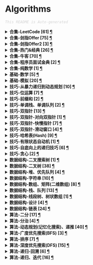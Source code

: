 Algorithms
===

<font color="LightGrey"><i> `This README is Auto-generated` </i></font>

<details><summary><b> 合集-LeetCode [61] <a href="topics/合集-LeetCode.md">¶</a></b></summary>

- [`LeetCode 0001 两数之和 (简单, 2021-10)`](topics/合集-LeetCode.md#leetcode-0001-两数之和-简单-2021-10)
- [`LeetCode 0002 两数相加 (中等, 2021-10)`](topics/合集-LeetCode.md#leetcode-0002-两数相加-中等-2021-10)
- [`LeetCode 0003 无重复字符的最长子串 (中等, 2022-02)`](topics/合集-LeetCode.md#leetcode-0003-无重复字符的最长子串-中等-2022-02)
- [`LeetCode 0004 寻找两个正序数组的中位数 (困难, 2022-02)`](topics/合集-LeetCode.md#leetcode-0004-寻找两个正序数组的中位数-困难-2022-02)
- [`LeetCode 0005 最长回文子串 (中等, 2021-10)`](topics/合集-LeetCode.md#leetcode-0005-最长回文子串-中等-2021-10)
- [`LeetCode 0010 正则表达式匹配 (困难, 2022-01)`](topics/合集-LeetCode.md#leetcode-0010-正则表达式匹配-困难-2022-01)
- [`LeetCode 0011 盛最多水的容器 (中等, 2021-10)`](topics/合集-LeetCode.md#leetcode-0011-盛最多水的容器-中等-2021-10)
- [`LeetCode 0015 三数之和 (中等, 2021-10)`](topics/合集-LeetCode.md#leetcode-0015-三数之和-中等-2021-10)
- [`LeetCode 0016 最接近的三数之和 (中等, 2021-10)`](topics/合集-LeetCode.md#leetcode-0016-最接近的三数之和-中等-2021-10)
- [`LeetCode 0019 删除链表的倒数第N个结点 (中等, 2022-01)`](topics/合集-LeetCode.md#leetcode-0019-删除链表的倒数第n个结点-中等-2022-01)
- [`LeetCode 0020 有效的括号 (简单, 2022-03)`](topics/合集-LeetCode.md#leetcode-0020-有效的括号-简单-2022-03)
- [`LeetCode 0021 合并两个有序链表 (简单, 2021-10)`](topics/合集-LeetCode.md#leetcode-0021-合并两个有序链表-简单-2021-10)
- [`LeetCode 0025 K个一组翻转链表 (困难, 2022-02)`](topics/合集-LeetCode.md#leetcode-0025-k个一组翻转链表-困难-2022-02)
- [`LeetCode 0029 两数相除 (中等, 2021-10)`](topics/合集-LeetCode.md#leetcode-0029-两数相除-中等-2021-10)
- [`LeetCode 0033 搜索旋转排序数组 (中等, 2021-10)`](topics/合集-LeetCode.md#leetcode-0033-搜索旋转排序数组-中等-2021-10)
- [`LeetCode 0042 接雨水 (困难, 2021-10)`](topics/合集-LeetCode.md#leetcode-0042-接雨水-困难-2021-10)
- [`LeetCode 0053 最大子数组和 (简单, 2022-01)`](topics/合集-LeetCode.md#leetcode-0053-最大子数组和-简单-2022-01)
- [`LeetCode 0064 最小路径和 (中等, 2022-01)`](topics/合集-LeetCode.md#leetcode-0064-最小路径和-中等-2022-01)
- [`LeetCode 0070 爬楼梯 (简单, 2022-01)`](topics/合集-LeetCode.md#leetcode-0070-爬楼梯-简单-2022-01)
- [`LeetCode 0072 编辑距离 (困难, 2022-01)`](topics/合集-LeetCode.md#leetcode-0072-编辑距离-困难-2022-01)
- [`LeetCode 0086 分隔链表 (中等, 2021-10)`](topics/合集-LeetCode.md#leetcode-0086-分隔链表-中等-2021-10)
- [`LeetCode 0091 解码方法 (中等, 2022-02)`](topics/合集-LeetCode.md#leetcode-0091-解码方法-中等-2022-02)
- [`LeetCode 0096 不同的二叉搜索树 (中等, 2022-03)`](topics/合集-LeetCode.md#leetcode-0096-不同的二叉搜索树-中等-2022-03)
- [`LeetCode 0098 验证二叉搜索树 (中等, 2022-03)`](topics/合集-LeetCode.md#leetcode-0098-验证二叉搜索树-中等-2022-03)
- [`LeetCode 0104 二叉树的最大深度 (简单, 2021-10)`](topics/合集-LeetCode.md#leetcode-0104-二叉树的最大深度-简单-2021-10)
- [`LeetCode 0110 平衡二叉树 (简单, 2022-02)`](topics/合集-LeetCode.md#leetcode-0110-平衡二叉树-简单-2022-02)
- [`LeetCode 0111 二叉树的最小深度 (简单, 2021-10)`](topics/合集-LeetCode.md#leetcode-0111-二叉树的最小深度-简单-2021-10)
- [`LeetCode 0112 路径总和 (简单, 2022-02)`](topics/合集-LeetCode.md#leetcode-0112-路径总和-简单-2022-02)
- [`LeetCode 0113 路径总和II (中等, 2022-02)`](topics/合集-LeetCode.md#leetcode-0113-路径总和ii-中等-2022-02)
- [`LeetCode 0120 三角形最小路径和 (中等, 2022-01)`](topics/合集-LeetCode.md#leetcode-0120-三角形最小路径和-中等-2022-01)
- [`LeetCode 0121 买卖股票的最佳时机 (简单, 2022-01)`](topics/合集-LeetCode.md#leetcode-0121-买卖股票的最佳时机-简单-2022-01)
- [`LeetCode 0122 买卖股票的最佳时机II (中等, 2022-01)`](topics/合集-LeetCode.md#leetcode-0122-买卖股票的最佳时机ii-中等-2022-01)
- [`LeetCode 0123 买卖股票的最佳时机III (困难, 2022-01)`](topics/合集-LeetCode.md#leetcode-0123-买卖股票的最佳时机iii-困难-2022-01)
- [`LeetCode 0124 二叉树中的最大路径和 (困难, 2022-02)`](topics/合集-LeetCode.md#leetcode-0124-二叉树中的最大路径和-困难-2022-02)
- [`LeetCode 0129 求根节点到叶节点数字之和 (中等, 2022-02)`](topics/合集-LeetCode.md#leetcode-0129-求根节点到叶节点数字之和-中等-2022-02)
- [`LeetCode 0143 重排链表 (中等, 2022-01)`](topics/合集-LeetCode.md#leetcode-0143-重排链表-中等-2022-01)
- [`LeetCode 0152 乘积最大子数组 (中等, 2022-01)`](topics/合集-LeetCode.md#leetcode-0152-乘积最大子数组-中等-2022-01)
- [`LeetCode 0167 两数之和2(输入有序数组) (简单, 2021-10)`](topics/合集-LeetCode.md#leetcode-0167-两数之和2输入有序数组-简单-2021-10)
- [`LeetCode 0187 重复的DNA序列 (中等, 2021-10)`](topics/合集-LeetCode.md#leetcode-0187-重复的dna序列-中等-2021-10)
- [`LeetCode 0198 打家劫舍 (中等, 2022-02)`](topics/合集-LeetCode.md#leetcode-0198-打家劫舍-中等-2022-02)
- [`LeetCode 0213 打家劫舍II (中等, 2022-02)`](topics/合集-LeetCode.md#leetcode-0213-打家劫舍ii-中等-2022-02)
- [`LeetCode 0240 搜索二维矩阵2 (中等, 2021-10)`](topics/合集-LeetCode.md#leetcode-0240-搜索二维矩阵2-中等-2021-10)
- [`LeetCode 0257 二叉树的所有路径 (简单, 2022-02)`](topics/合集-LeetCode.md#leetcode-0257-二叉树的所有路径-简单-2022-02)
- [`LeetCode 0279 完全平方数 (中等, 2022-02)`](topics/合集-LeetCode.md#leetcode-0279-完全平方数-中等-2022-02)
- [`LeetCode 0300 最长递增子序列 (中等, 2022-01)`](topics/合集-LeetCode.md#leetcode-0300-最长递增子序列-中等-2022-01)
- [`LeetCode 0322 零钱兑换 (中等, 2022-02)`](topics/合集-LeetCode.md#leetcode-0322-零钱兑换-中等-2022-02)
- [`LeetCode 0337 打家劫舍III (中等, 2022-02)`](topics/合集-LeetCode.md#leetcode-0337-打家劫舍iii-中等-2022-02)
- [`LeetCode 0343 整数拆分 (中等, 2021-12)`](topics/合集-LeetCode.md#leetcode-0343-整数拆分-中等-2021-12)
- [`LeetCode 0352 将数据流变为多个不相交区间 (困难, 2021-10)`](topics/合集-LeetCode.md#leetcode-0352-将数据流变为多个不相交区间-困难-2021-10)
- [`LeetCode 0434 字符串中的单词数 (简单, 2021-10)`](topics/合集-LeetCode.md#leetcode-0434-字符串中的单词数-简单-2021-10)
- [`LeetCode 0437 路径总和III (中等, 2022-02)`](topics/合集-LeetCode.md#leetcode-0437-路径总和iii-中等-2022-02)
- [`LeetCode 0441 排列硬币 (简单, 2021-10)`](topics/合集-LeetCode.md#leetcode-0441-排列硬币-简单-2021-10)
- [`LeetCode 0474 一和零 (中等, 2022-02)`](topics/合集-LeetCode.md#leetcode-0474-一和零-中等-2022-02)
- [`LeetCode 0496 下一个更大元素 (简单, 2021-11)`](topics/合集-LeetCode.md#leetcode-0496-下一个更大元素-简单-2021-11)
- [`LeetCode 0518 零钱兑换II (中等, 2022-02)`](topics/合集-LeetCode.md#leetcode-0518-零钱兑换ii-中等-2022-02)
- [`LeetCode 0611 有效三角形的个数 (中等, 2021-10)`](topics/合集-LeetCode.md#leetcode-0611-有效三角形的个数-中等-2021-10)
- [`LeetCode 0859 亲密字符串 (简单, 2021-11)`](topics/合集-LeetCode.md#leetcode-0859-亲密字符串-简单-2021-11)
- [`LeetCode 0876 链表的中间结点 (简单, 2022-01)`](topics/合集-LeetCode.md#leetcode-0876-链表的中间结点-简单-2022-01)
- [`LeetCode 0915 分割数组 (中等, 2022-01)`](topics/合集-LeetCode.md#leetcode-0915-分割数组-中等-2022-01)
- [`LeetCode 0958 二叉树的完全性检验 (中等, 2022-03)`](topics/合集-LeetCode.md#leetcode-0958-二叉树的完全性检验-中等-2022-03)
- [`LeetCode 0988 从叶结点开始的最小字符串 (中等, 2022-02)`](topics/合集-LeetCode.md#leetcode-0988-从叶结点开始的最小字符串-中等-2022-02)

</details>

<details><summary><b> 合集-剑指Offer [75] <a href="topics/合集-剑指Offer.md">¶</a></b></summary>

- [`剑指Offer 0300 数组中重复的数字 (简单, 2021-11)`](topics/合集-剑指Offer.md#剑指offer-0300-数组中重复的数字-简单-2021-11)
- [`剑指Offer 0400 二维数组中的查找 (中等, 2021-11)`](topics/合集-剑指Offer.md#剑指offer-0400-二维数组中的查找-中等-2021-11)
- [`剑指Offer 0500 替换空格 (简单, 2021-11)`](topics/合集-剑指Offer.md#剑指offer-0500-替换空格-简单-2021-11)
- [`剑指Offer 0600 从尾到头打印链表 (简单, 2021-11)`](topics/合集-剑指Offer.md#剑指offer-0600-从尾到头打印链表-简单-2021-11)
- [`剑指Offer 0700 重建二叉树 (中等, 2021-11)`](topics/合集-剑指Offer.md#剑指offer-0700-重建二叉树-中等-2021-11)
- [`剑指Offer 0900 用两个栈实现队列 (简单, 2021-11)`](topics/合集-剑指Offer.md#剑指offer-0900-用两个栈实现队列-简单-2021-11)
- [`剑指Offer 1001 斐波那契数列 (简单, 2021-11)`](topics/合集-剑指Offer.md#剑指offer-1001-斐波那契数列-简单-2021-11)
- [`剑指Offer 1002 跳台阶 (简单, 2021-11)`](topics/合集-剑指Offer.md#剑指offer-1002-跳台阶-简单-2021-11)
- [`剑指Offer 1100 旋转数组的最小数字 (简单, 2021-11)`](topics/合集-剑指Offer.md#剑指offer-1100-旋转数组的最小数字-简单-2021-11)
- [`剑指Offer 1200 矩阵中的路径 (中等, 2021-11)`](topics/合集-剑指Offer.md#剑指offer-1200-矩阵中的路径-中等-2021-11)
- [`剑指Offer 1300 机器人的运动范围 (中等, 2021-11)`](topics/合集-剑指Offer.md#剑指offer-1300-机器人的运动范围-中等-2021-11)
- [`剑指Offer 1401 剪绳子（整数拆分） (中等, 2021-11)`](topics/合集-剑指Offer.md#剑指offer-1401-剪绳子整数拆分-中等-2021-11)
- [`剑指Offer 1402 剪绳子 (中等, 2021-11)`](topics/合集-剑指Offer.md#剑指offer-1402-剪绳子-中等-2021-11)
- [`剑指Offer 1500 二进制中1的个数 (简单, 2021-11)`](topics/合集-剑指Offer.md#剑指offer-1500-二进制中1的个数-简单-2021-11)
- [`剑指Offer 1600 数值的整数次方（快速幂） (中等, 2021-11)`](topics/合集-剑指Offer.md#剑指offer-1600-数值的整数次方快速幂-中等-2021-11)
- [`剑指Offer 1700 打印从1到最大的n位数（N叉树的遍历） (中等, 2021-11)`](topics/合集-剑指Offer.md#剑指offer-1700-打印从1到最大的n位数n叉树的遍历-中等-2021-11)
- [`剑指Offer 1800 删除链表的节点 (简单, 2021-11)`](topics/合集-剑指Offer.md#剑指offer-1800-删除链表的节点-简单-2021-11)
- [`剑指Offer 1900 正则表达式匹配 (困难, 2021-11)`](topics/合集-剑指Offer.md#剑指offer-1900-正则表达式匹配-困难-2021-11)
- [`剑指Offer 2000 表示数值的字符串 (中等, 2021-11)`](topics/合集-剑指Offer.md#剑指offer-2000-表示数值的字符串-中等-2021-11)
- [`剑指Offer 2100 调整数组顺序使奇数位于偶数前面 (简单, 2021-11)`](topics/合集-剑指Offer.md#剑指offer-2100-调整数组顺序使奇数位于偶数前面-简单-2021-11)
- [`剑指Offer 2200 链表中倒数第k个节点 (简单, 2021-11)`](topics/合集-剑指Offer.md#剑指offer-2200-链表中倒数第k个节点-简单-2021-11)
- [`剑指Offer 2400 反转链表 (简单, 2021-11)`](topics/合集-剑指Offer.md#剑指offer-2400-反转链表-简单-2021-11)
- [`剑指Offer 2500 合并两个排序的链表 (简单, 2021-11)`](topics/合集-剑指Offer.md#剑指offer-2500-合并两个排序的链表-简单-2021-11)
- [`剑指Offer 2600 树的子结构 (中等, 2021-11)`](topics/合集-剑指Offer.md#剑指offer-2600-树的子结构-中等-2021-11)
- [`剑指Offer 2700 二叉树的镜像 (简单, 2021-11)`](topics/合集-剑指Offer.md#剑指offer-2700-二叉树的镜像-简单-2021-11)
- [`剑指Offer 2800 对称的二叉树 (简单, 2021-11)`](topics/合集-剑指Offer.md#剑指offer-2800-对称的二叉树-简单-2021-11)
- [`剑指Offer 2900 顺时针打印矩阵（3种思路4个写法） (中等, 2021-11)`](topics/合集-剑指Offer.md#剑指offer-2900-顺时针打印矩阵3种思路4个写法-中等-2021-11)
- [`剑指Offer 3000 包含min函数的栈 (简单, 2021-11)`](topics/合集-剑指Offer.md#剑指offer-3000-包含min函数的栈-简单-2021-11)
- [`剑指Offer 3100 栈的压入、弹出序列 (中等, 2021-11)`](topics/合集-剑指Offer.md#剑指offer-3100-栈的压入弹出序列-中等-2021-11)
- [`剑指Offer 3201 层序遍历二叉树 (简单, 2021-11)`](topics/合集-剑指Offer.md#剑指offer-3201-层序遍历二叉树-简单-2021-11)
- [`剑指Offer 3202 层序遍历二叉树 (简单, 2021-11)`](topics/合集-剑指Offer.md#剑指offer-3202-层序遍历二叉树-简单-2021-11)
- [`剑指Offer 3203 层序遍历二叉树（之字形遍历） (简单, 2021-11)`](topics/合集-剑指Offer.md#剑指offer-3203-层序遍历二叉树之字形遍历-简单-2021-11)
- [`剑指Offer 3300 二叉搜索树的后序遍历序列 (中等, 2021-12)`](topics/合集-剑指Offer.md#剑指offer-3300-二叉搜索树的后序遍历序列-中等-2021-12)
- [`剑指Offer 3400 二叉树中和为某一值的路径 (中等, 2021-12)`](topics/合集-剑指Offer.md#剑指offer-3400-二叉树中和为某一值的路径-中等-2021-12)
- [`剑指Offer 3500 复杂链表的复制（深拷贝） (中等, 2021-12)`](topics/合集-剑指Offer.md#剑指offer-3500-复杂链表的复制深拷贝-中等-2021-12)
- [`剑指Offer 3600 二叉搜索树与双向链表 (中等, 2021-12)`](topics/合集-剑指Offer.md#剑指offer-3600-二叉搜索树与双向链表-中等-2021-12)
- [`剑指Offer 3700 序列化二叉树 (困难, 2021-12)`](topics/合集-剑指Offer.md#剑指offer-3700-序列化二叉树-困难-2021-12)
- [`剑指Offer 3800 字符串的排列（全排列） (中等, 2021-12)`](topics/合集-剑指Offer.md#剑指offer-3800-字符串的排列全排列-中等-2021-12)
- [`剑指Offer 3900 数组中出现次数超过一半的数字（摩尔投票） (简单, 2021-12)`](topics/合集-剑指Offer.md#剑指offer-3900-数组中出现次数超过一半的数字摩尔投票-简单-2021-12)
- [`剑指Offer 4000 最小的k个数（partition操作） (简单, 2021-12)`](topics/合集-剑指Offer.md#剑指offer-4000-最小的k个数partition操作-简单-2021-12)
- [`剑指Offer 4100 数据流中的中位数 (困难, 2021-12)`](topics/合集-剑指Offer.md#剑指offer-4100-数据流中的中位数-困难-2021-12)
- [`剑指Offer 4200 连续子数组的最大和 (简单, 2021-12)`](topics/合集-剑指Offer.md#剑指offer-4200-连续子数组的最大和-简单-2021-12)
- [`剑指Offer 4300 1～n整数中1出现的次数 (困难, 2021-12)`](topics/合集-剑指Offer.md#剑指offer-4300-1n整数中1出现的次数-困难-2021-12)
- [`剑指Offer 4400 数字序列中某一位的数字 (中等, 2021-12)`](topics/合集-剑指Offer.md#剑指offer-4400-数字序列中某一位的数字-中等-2021-12)
- [`剑指Offer 4500 把数组排成最小的数 (中等, 2021-12)`](topics/合集-剑指Offer.md#剑指offer-4500-把数组排成最小的数-中等-2021-12)
- [`剑指Offer 4600 斐波那契数列-3（把数字翻译成字符串） (中等, 2021-12)`](topics/合集-剑指Offer.md#剑指offer-4600-斐波那契数列-3把数字翻译成字符串-中等-2021-12)
- [`剑指Offer 4700 礼物的最大价值 (中等, 2021-12)`](topics/合集-剑指Offer.md#剑指offer-4700-礼物的最大价值-中等-2021-12)
- [`剑指Offer 4800 最长不含重复字符的子字符串 (中等, 2021-12)`](topics/合集-剑指Offer.md#剑指offer-4800-最长不含重复字符的子字符串-中等-2021-12)
- [`剑指Offer 4900 丑数 (中等, 2021-12)`](topics/合集-剑指Offer.md#剑指offer-4900-丑数-中等-2021-12)
- [`剑指Offer 5000 第一个只出现一次的字符 (简单, 2021-12)`](topics/合集-剑指Offer.md#剑指offer-5000-第一个只出现一次的字符-简单-2021-12)
- [`剑指Offer 5100 数组中的逆序对 (困难, 2022-01)`](topics/合集-剑指Offer.md#剑指offer-5100-数组中的逆序对-困难-2022-01)
- [`剑指Offer 5200 两个链表的第一个公共节点 (简单, 2022-01)`](topics/合集-剑指Offer.md#剑指offer-5200-两个链表的第一个公共节点-简单-2022-01)
- [`剑指Offer 5301 求0～n-1中缺失的数字 (简单, 2022-01)`](topics/合集-剑指Offer.md#剑指offer-5301-求0n-1中缺失的数字-简单-2022-01)
- [`剑指Offer 5302 在排序数组中查找数字 (简单, 2022-01)`](topics/合集-剑指Offer.md#剑指offer-5302-在排序数组中查找数字-简单-2022-01)
- [`剑指Offer 5400 二叉搜索树的第k大节点 (简单, 2022-01)`](topics/合集-剑指Offer.md#剑指offer-5400-二叉搜索树的第k大节点-简单-2022-01)
- [`剑指Offer 5501 求二叉树的深度 (简单, 2022-01)`](topics/合集-剑指Offer.md#剑指offer-5501-求二叉树的深度-简单-2022-01)
- [`剑指Offer 5502 判断是否为平衡二叉树 (简单, 2022-01)`](topics/合集-剑指Offer.md#剑指offer-5502-判断是否为平衡二叉树-简单-2022-01)
- [`剑指Offer 5601 数组中数字出现的次数 (中等, 2022-01)`](topics/合集-剑指Offer.md#剑指offer-5601-数组中数字出现的次数-中等-2022-01)
- [`剑指Offer 5602 数组中数字出现的次数 (中等, 2022-01)`](topics/合集-剑指Offer.md#剑指offer-5602-数组中数字出现的次数-中等-2022-01)
- [`剑指Offer 5701 和为s的两个数字 (简单, 2022-01)`](topics/合集-剑指Offer.md#剑指offer-5701-和为s的两个数字-简单-2022-01)
- [`剑指Offer 5702 和为s的连续正数序列 (简单, 2022-01)`](topics/合集-剑指Offer.md#剑指offer-5702-和为s的连续正数序列-简单-2022-01)
- [`剑指Offer 5801 翻转单词顺序 (简单, 2022-01)`](topics/合集-剑指Offer.md#剑指offer-5801-翻转单词顺序-简单-2022-01)
- [`剑指Offer 5802 左旋转字符串 (简单, 2022-01)`](topics/合集-剑指Offer.md#剑指offer-5802-左旋转字符串-简单-2022-01)
- [`剑指Offer 5901 滑动窗口的最大值 (困难, 2022-01)`](topics/合集-剑指Offer.md#剑指offer-5901-滑动窗口的最大值-困难-2022-01)
- [`剑指Offer 5902 队列的最大值 (中等, 2022-01)`](topics/合集-剑指Offer.md#剑指offer-5902-队列的最大值-中等-2022-01)
- [`剑指Offer 6000 n个骰子的点数 (中等, 2022-01)`](topics/合集-剑指Offer.md#剑指offer-6000-n个骰子的点数-中等-2022-01)
- [`剑指Offer 6100 扑克牌中的顺子 (简单, 2022-01)`](topics/合集-剑指Offer.md#剑指offer-6100-扑克牌中的顺子-简单-2022-01)
- [`剑指Offer 6200 圆圈中最后剩下的数字（约瑟夫环问题） (中等, 2022-01)`](topics/合集-剑指Offer.md#剑指offer-6200-圆圈中最后剩下的数字约瑟夫环问题-中等-2022-01)
- [`剑指Offer 6300 买卖股票的最佳时机 (中等, 2022-01)`](topics/合集-剑指Offer.md#剑指offer-6300-买卖股票的最佳时机-中等-2022-01)
- [`剑指Offer 6400 求1~n的和 (中等, 2022-01)`](topics/合集-剑指Offer.md#剑指offer-6400-求1n的和-中等-2022-01)
- [`剑指Offer 6500 不用加减乘除做加法 (简单, 2022-01)`](topics/合集-剑指Offer.md#剑指offer-6500-不用加减乘除做加法-简单-2022-01)
- [`剑指Offer 6600 构建乘积数组 (中等, 2022-01)`](topics/合集-剑指Offer.md#剑指offer-6600-构建乘积数组-中等-2022-01)
- [`剑指Offer 6700 把字符串转换成整数（atoi） (中等, 2022-01)`](topics/合集-剑指Offer.md#剑指offer-6700-把字符串转换成整数atoi-中等-2022-01)
- [`剑指Offer 6801 二叉搜索树的最近公共祖先 (简单, 2022-01)`](topics/合集-剑指Offer.md#剑指offer-6801-二叉搜索树的最近公共祖先-简单-2022-01)
- [`剑指Offer 6802 二叉树的最近公共祖先 (简单, 2022-01)`](topics/合集-剑指Offer.md#剑指offer-6802-二叉树的最近公共祖先-简单-2022-01)

</details>

<details><summary><b> 合集-剑指Offer2 [3] <a href="topics/合集-剑指Offer2.md">¶</a></b></summary>

- [`剑指Offer2 001 整数除法 (中等, 2022-02)`](topics/合集-剑指Offer2.md#剑指offer2-001-整数除法-中等-2022-02)
- [`剑指Offer2 069 山峰数组的顶部 (简单, 2022-02)`](topics/合集-剑指Offer2.md#剑指offer2-069-山峰数组的顶部-简单-2022-02)
- [`剑指Offer2 076 数组中的第K大的数字 (中等, 2022-02)`](topics/合集-剑指Offer2.md#剑指offer2-076-数组中的第k大的数字-中等-2022-02)

</details>

<details><summary><b> 合集-热门&经典 [26] <a href="topics/合集-热门&经典.md">¶</a></b></summary>

- [`LeetCode 0072 编辑距离 (困难, 2022-01)`](topics/合集-热门&经典.md#leetcode-0072-编辑距离-困难-2022-01)
- [`LeetCode 0300 最长递增子序列 (中等, 2022-01)`](topics/合集-热门&经典.md#leetcode-0300-最长递增子序列-中等-2022-01)
- [`LeetCode 0958 二叉树的完全性检验 (中等, 2022-03)`](topics/合集-热门&经典.md#leetcode-0958-二叉树的完全性检验-中等-2022-03)
- [`剑指Offer 0700 重建二叉树 (中等, 2021-11)`](topics/合集-热门&经典.md#剑指offer-0700-重建二叉树-中等-2021-11)
- [`剑指Offer 1600 数值的整数次方（快速幂） (中等, 2021-11)`](topics/合集-热门&经典.md#剑指offer-1600-数值的整数次方快速幂-中等-2021-11)
- [`剑指Offer 2400 反转链表 (简单, 2021-11)`](topics/合集-热门&经典.md#剑指offer-2400-反转链表-简单-2021-11)
- [`剑指Offer 2900 顺时针打印矩阵（3种思路4个写法） (中等, 2021-11)`](topics/合集-热门&经典.md#剑指offer-2900-顺时针打印矩阵3种思路4个写法-中等-2021-11)
- [`剑指Offer 3100 栈的压入、弹出序列 (中等, 2021-11)`](topics/合集-热门&经典.md#剑指offer-3100-栈的压入弹出序列-中等-2021-11)
- [`剑指Offer 3500 复杂链表的复制（深拷贝） (中等, 2021-12)`](topics/合集-热门&经典.md#剑指offer-3500-复杂链表的复制深拷贝-中等-2021-12)
- [`剑指Offer 3600 二叉搜索树与双向链表 (中等, 2021-12)`](topics/合集-热门&经典.md#剑指offer-3600-二叉搜索树与双向链表-中等-2021-12)
- [`剑指Offer 3800 字符串的排列（全排列） (中等, 2021-12)`](topics/合集-热门&经典.md#剑指offer-3800-字符串的排列全排列-中等-2021-12)
- [`剑指Offer 3900 数组中出现次数超过一半的数字（摩尔投票） (简单, 2021-12)`](topics/合集-热门&经典.md#剑指offer-3900-数组中出现次数超过一半的数字摩尔投票-简单-2021-12)
- [`剑指Offer 4000 最小的k个数（partition操作） (简单, 2021-12)`](topics/合集-热门&经典.md#剑指offer-4000-最小的k个数partition操作-简单-2021-12)
- [`剑指Offer 4900 丑数 (中等, 2021-12)`](topics/合集-热门&经典.md#剑指offer-4900-丑数-中等-2021-12)
- [`剑指Offer 5100 数组中的逆序对 (困难, 2022-01)`](topics/合集-热门&经典.md#剑指offer-5100-数组中的逆序对-困难-2022-01)
- [`剑指Offer 6200 圆圈中最后剩下的数字（约瑟夫环问题） (中等, 2022-01)`](topics/合集-热门&经典.md#剑指offer-6200-圆圈中最后剩下的数字约瑟夫环问题-中等-2022-01)
- [`剑指Offer 6700 把字符串转换成整数（atoi） (中等, 2022-01)`](topics/合集-热门&经典.md#剑指offer-6700-把字符串转换成整数atoi-中等-2022-01)
- [`剑指Offer 6801 二叉搜索树的最近公共祖先 (简单, 2022-01)`](topics/合集-热门&经典.md#剑指offer-6801-二叉搜索树的最近公共祖先-简单-2022-01)
- [`剑指Offer2 001 整数除法 (中等, 2022-02)`](topics/合集-热门&经典.md#剑指offer2-001-整数除法-中等-2022-02)
- [`牛客 0032 求平方根 (简单, 2022-02)`](topics/合集-热门&经典.md#牛客-0032-求平方根-简单-2022-02)
- [`牛客 0048 在旋转过的有序数组中寻找目标值 (简单, 2022-03)`](topics/合集-热门&经典.md#牛客-0048-在旋转过的有序数组中寻找目标值-简单-2022-03)
- [`牛客 0050 链表中的节点每k个一组翻转 (中等, 2022-03)`](topics/合集-热门&经典.md#牛客-0050-链表中的节点每k个一组翻转-中等-2022-03)
- [`牛客 0054 三数之和 (中等, 2022-03)`](topics/合集-热门&经典.md#牛客-0054-三数之和-中等-2022-03)
- [`牛客 0066 两个链表的第一个公共结点 (简单, 2022-03)`](topics/合集-热门&经典.md#牛客-0066-两个链表的第一个公共结点-简单-2022-03)
- [`牛客 0067 汉诺塔问题 (中等, 2022-03)`](topics/合集-热门&经典.md#牛客-0067-汉诺塔问题-中等-2022-03)
- [`牛客 0145 01背包 (中等, 2022-03)`](topics/合集-热门&经典.md#牛客-0145-01背包-中等-2022-03)

</details>

<details><summary><b> 合集-牛客 [70] <a href="topics/合集-牛客.md">¶</a></b></summary>

- [`牛客 0001 大数加法 (中等, 2022-01)`](topics/合集-牛客.md#牛客-0001-大数加法-中等-2022-01)
- [`牛客 0002 重排链表 (中等, 2022-01)`](topics/合集-牛客.md#牛客-0002-重排链表-中等-2022-01)
- [`牛客 0003 链表中环的入口结点 (简单, 2022-01)`](topics/合集-牛客.md#牛客-0003-链表中环的入口结点-简单-2022-01)
- [`牛客 0004 判断链表中是否有环 (简单, 2022-01)`](topics/合集-牛客.md#牛客-0004-判断链表中是否有环-简单-2022-01)
- [`牛客 0005 二叉树根节点到叶子节点的所有路径和 (中等, 2022-01)`](topics/合集-牛客.md#牛客-0005-二叉树根节点到叶子节点的所有路径和-中等-2022-01)
- [`牛客 0006 二叉树中的最大路径和 (较难, 2022-01)`](topics/合集-牛客.md#牛客-0006-二叉树中的最大路径和-较难-2022-01)
- [`牛客 0007 买卖股票的最好时机(一) (简单, 2022-01)`](topics/合集-牛客.md#牛客-0007-买卖股票的最好时机一-简单-2022-01)
- [`牛客 0008 二叉树中和为某一值的路径(二) (中等, 2022-01)`](topics/合集-牛客.md#牛客-0008-二叉树中和为某一值的路径二-中等-2022-01)
- [`牛客 0009 二叉树中和为某一值的路径(一) (简单, 2022-01)`](topics/合集-牛客.md#牛客-0009-二叉树中和为某一值的路径一-简单-2022-01)
- [`牛客 0010 大数乘法 (中等, 2022-01)`](topics/合集-牛客.md#牛客-0010-大数乘法-中等-2022-01)
- [`牛客 0011 将升序数组转化为平衡二叉搜索树 (简单, 2022-01)`](topics/合集-牛客.md#牛客-0011-将升序数组转化为平衡二叉搜索树-简单-2022-01)
- [`牛客 0012 重建二叉树 (中等, 2022-01)`](topics/合集-牛客.md#牛客-0012-重建二叉树-中等-2022-01)
- [`牛客 0013 二叉树的最大深度 (简单, 2022-01)`](topics/合集-牛客.md#牛客-0013-二叉树的最大深度-简单-2022-01)
- [`牛客 0014 按之字形顺序打印二叉树 (中等, 2022-01)`](topics/合集-牛客.md#牛客-0014-按之字形顺序打印二叉树-中等-2022-01)
- [`牛客 0015 求二叉树的层序遍历 (中等, 2022-01)`](topics/合集-牛客.md#牛客-0015-求二叉树的层序遍历-中等-2022-01)
- [`牛客 0016 对称的二叉树 (简单, 2022-01)`](topics/合集-牛客.md#牛客-0016-对称的二叉树-简单-2022-01)
- [`牛客 0017 最长回文子串 (中等, 2022-01)`](topics/合集-牛客.md#牛客-0017-最长回文子串-中等-2022-01)
- [`牛客 0018 顺时针旋转矩阵 (简单, 2022-01)`](topics/合集-牛客.md#牛客-0018-顺时针旋转矩阵-简单-2022-01)
- [`牛客 0019 连续子数组的最大和 (简单, 2022-01)`](topics/合集-牛客.md#牛客-0019-连续子数组的最大和-简单-2022-01)
- [`牛客 0020 数字字符串转化成IP地址 (中等, 2022-01)`](topics/合集-牛客.md#牛客-0020-数字字符串转化成ip地址-中等-2022-01)
- [`牛客 0021 链表内指定区间反转 (中等, 2022-01)`](topics/合集-牛客.md#牛客-0021-链表内指定区间反转-中等-2022-01)
- [`牛客 0022 合并两个有序的数组 (中等, 2022-01)`](topics/合集-牛客.md#牛客-0022-合并两个有序的数组-中等-2022-01)
- [`牛客 0023 划分链表 (中等, 2022-01)`](topics/合集-牛客.md#牛客-0023-划分链表-中等-2022-01)
- [`牛客 0024 删除有序链表中重复的元素-II (中等, 2022-01)`](topics/合集-牛客.md#牛客-0024-删除有序链表中重复的元素-ii-中等-2022-01)
- [`牛客 0025 删除有序链表中重复的元素-I (中等, 2022-01)`](topics/合集-牛客.md#牛客-0025-删除有序链表中重复的元素-i-中等-2022-01)
- [`牛客 0026 括号生成 (中等, 2022-02)`](topics/合集-牛客.md#牛客-0026-括号生成-中等-2022-02)
- [`牛客 0027 集合的所有子集(一) (中等, 2022-02)`](topics/合集-牛客.md#牛客-0027-集合的所有子集一-中等-2022-02)
- [`牛客 0028 最小覆盖子串 (较难, 2022-02)`](topics/合集-牛客.md#牛客-0028-最小覆盖子串-较难-2022-02)
- [`牛客 0029 二维数组中的查找 (中等, 2022-02)`](topics/合集-牛客.md#牛客-0029-二维数组中的查找-中等-2022-02)
- [`牛客 0030 缺失的第一个正整数 (中等, 2022-02)`](topics/合集-牛客.md#牛客-0030-缺失的第一个正整数-中等-2022-02)
- [`牛客 0031 第一个只出现一次的字符 (简单, 2022-02)`](topics/合集-牛客.md#牛客-0031-第一个只出现一次的字符-简单-2022-02)
- [`牛客 0032 求平方根 (简单, 2022-02)`](topics/合集-牛客.md#牛客-0032-求平方根-简单-2022-02)
- [`牛客 0033 合并两个排序的链表 (简单, 2022-02)`](topics/合集-牛客.md#牛客-0033-合并两个排序的链表-简单-2022-02)
- [`牛客 0034 求路径 (简单, 2022-02)`](topics/合集-牛客.md#牛客-0034-求路径-简单-2022-02)
- [`牛客 0035 编辑距离(二) (较难, 2022-02)`](topics/合集-牛客.md#牛客-0035-编辑距离二-较难-2022-02)
- [`牛客 0036 在两个长度相等的排序数组中找到上中位数 (较难, 2022-02)`](topics/合集-牛客.md#牛客-0036-在两个长度相等的排序数组中找到上中位数-较难-2022-02)
- [`牛客 0037 合并区间 (中等, 2022-02)`](topics/合集-牛客.md#牛客-0037-合并区间-中等-2022-02)
- [`牛客 0038 螺旋矩阵 (中等, 2022-03)`](topics/合集-牛客.md#牛客-0038-螺旋矩阵-中等-2022-03)
- [`牛客 0039 N皇后问题 (较难, 2022-03)`](topics/合集-牛客.md#牛客-0039-n皇后问题-较难-2022-03)
- [`牛客 0040 链表相加(二) (中等, 2022-03)`](topics/合集-牛客.md#牛客-0040-链表相加二-中等-2022-03)
- [`牛客 0041 最长无重复子数组 (中等, 2022-03)`](topics/合集-牛客.md#牛客-0041-最长无重复子数组-中等-2022-03)
- [`牛客 0042 有重复项数字的全排列 (中等, 2022-03)`](topics/合集-牛客.md#牛客-0042-有重复项数字的全排列-中等-2022-03)
- [`牛客 0043 没有重复项数字的全排列 (中等, 2022-03)`](topics/合集-牛客.md#牛客-0043-没有重复项数字的全排列-中等-2022-03)
- [`牛客 0044 通配符匹配 (较难, 2022-03)`](topics/合集-牛客.md#牛客-0044-通配符匹配-较难-2022-03)
- [`牛客 0045 实现二叉树先序、中序、后序遍历 (中等, 2022-03)`](topics/合集-牛客.md#牛客-0045-实现二叉树先序中序后序遍历-中等-2022-03)
- [`牛客 0046 加起来和为目标值的组合(二) (中等, 2022-03)`](topics/合集-牛客.md#牛客-0046-加起来和为目标值的组合二-中等-2022-03)
- [`牛客 0047 数独 (较难, 2022-03)`](topics/合集-牛客.md#牛客-0047-数独-较难-2022-03)
- [`牛客 0048 在旋转过的有序数组中寻找目标值 (简单, 2022-03)`](topics/合集-牛客.md#牛客-0048-在旋转过的有序数组中寻找目标值-简单-2022-03)
- [`牛客 0049 最长的括号子串 (较难, 2022-03)`](topics/合集-牛客.md#牛客-0049-最长的括号子串-较难-2022-03)
- [`牛客 0050 链表中的节点每k个一组翻转 (中等, 2022-03)`](topics/合集-牛客.md#牛客-0050-链表中的节点每k个一组翻转-中等-2022-03)
- [`牛客 0051 合并k个已排序的链表 (较难, 2022-03)`](topics/合集-牛客.md#牛客-0051-合并k个已排序的链表-较难-2022-03)
- [`牛客 0052 有效括号序列 (简单, 2022-03)`](topics/合集-牛客.md#牛客-0052-有效括号序列-简单-2022-03)
- [`牛客 0053 删除链表的倒数第n个节点 (中等, 2022-03)`](topics/合集-牛客.md#牛客-0053-删除链表的倒数第n个节点-中等-2022-03)
- [`牛客 0054 三数之和 (中等, 2022-03)`](topics/合集-牛客.md#牛客-0054-三数之和-中等-2022-03)
- [`牛客 0055 最长公共前缀 (简单, 2022-03)`](topics/合集-牛客.md#牛客-0055-最长公共前缀-简单-2022-03)
- [`牛客 0056 回文数字 (简单, 2022-03)`](topics/合集-牛客.md#牛客-0056-回文数字-简单-2022-03)
- [`牛客 0057 反转数字 (简单, 2022-03)`](topics/合集-牛客.md#牛客-0057-反转数字-简单-2022-03)
- [`牛客 0058 找到搜索二叉树中两个错误的节点 (中等, 2022-03)`](topics/合集-牛客.md#牛客-0058-找到搜索二叉树中两个错误的节点-中等-2022-03)
- [`牛客 0059 矩阵的最小路径和 (中等, 2022-03)`](topics/合集-牛客.md#牛客-0059-矩阵的最小路径和-中等-2022-03)
- [`牛客 0060 判断一棵二叉树是否为搜索二叉树和完全二叉树 (中等, 2022-03)`](topics/合集-牛客.md#牛客-0060-判断一棵二叉树是否为搜索二叉树和完全二叉树-中等-2022-03)
- [`牛客 0061 两数之和 (简单, 2022-03)`](topics/合集-牛客.md#牛客-0061-两数之和-简单-2022-03)
- [`牛客 0062 判断是不是平衡二叉树 (简单, 2022-03)`](topics/合集-牛客.md#牛客-0062-判断是不是平衡二叉树-简单-2022-03)
- [`牛客 0063 扑克牌顺子 (简单, 2022-03)`](topics/合集-牛客.md#牛客-0063-扑克牌顺子-简单-2022-03)
- [`牛客 0064 二叉搜索树与双向链表 (中等, 2022-03)`](topics/合集-牛客.md#牛客-0064-二叉搜索树与双向链表-中等-2022-03)
- [`牛客 0065 斐波那契数列 (入门, 2022-03)`](topics/合集-牛客.md#牛客-0065-斐波那契数列-入门-2022-03)
- [`牛客 0066 两个链表的第一个公共结点 (简单, 2022-03)`](topics/合集-牛客.md#牛客-0066-两个链表的第一个公共结点-简单-2022-03)
- [`牛客 0067 汉诺塔问题 (中等, 2022-03)`](topics/合集-牛客.md#牛客-0067-汉诺塔问题-中等-2022-03)
- [`牛客 0091 最长上升子序列(三) (较难, 2022-03)`](topics/合集-牛客.md#牛客-0091-最长上升子序列三-较难-2022-03)
- [`牛客 0127 最长公共子串 (中等, 2022-03)`](topics/合集-牛客.md#牛客-0127-最长公共子串-中等-2022-03)
- [`牛客 0145 01背包 (中等, 2022-03)`](topics/合集-牛客.md#牛客-0145-01背包-中等-2022-03)

</details>

<details><summary><b> 合集-程序员面试金典 [2] <a href="topics/合集-程序员面试金典.md">¶</a></b></summary>

- [`程序员面试金典 0101 判定字符是否唯一 (简单, 2022-01)`](topics/合集-程序员面试金典.md#程序员面试金典-0101-判定字符是否唯一-简单-2022-01)
- [`程序员面试金典 0102 判定是否互为字符重排 (简单, 2022-01)`](topics/合集-程序员面试金典.md#程序员面试金典-0102-判定是否互为字符重排-简单-2022-01)

</details>

<details><summary><b> 合集-纯数学 [1] <a href="topics/合集-纯数学.md">¶</a></b></summary>

- [`纯数学 20220126 划分2N个点 (中等, 2022-01)`](topics/合集-纯数学.md#纯数学-20220126-划分2n个点-中等-2022-01)

</details>

<details><summary><b> 基础-数学 [5] <a href="topics/基础-数学.md">¶</a></b></summary>

- [`LeetCode 0343 整数拆分 (中等, 2021-12)`](topics/基础-数学.md#leetcode-0343-整数拆分-中等-2021-12)
- [`LeetCode 0441 排列硬币 (简单, 2021-10)`](topics/基础-数学.md#leetcode-0441-排列硬币-简单-2021-10)
- [`剑指Offer 1401 剪绳子（整数拆分） (中等, 2021-11)`](topics/基础-数学.md#剑指offer-1401-剪绳子整数拆分-中等-2021-11)
- [`剑指Offer 1402 剪绳子 (中等, 2021-11)`](topics/基础-数学.md#剑指offer-1402-剪绳子-中等-2021-11)
- [`牛客 0056 回文数字 (简单, 2022-03)`](topics/基础-数学.md#牛客-0056-回文数字-简单-2022-03)

</details>

<details><summary><b> 基础-模拟 [20] <a href="topics/基础-模拟.md">¶</a></b></summary>

- [`LeetCode 0005 最长回文子串 (中等, 2021-10)`](topics/基础-模拟.md#leetcode-0005-最长回文子串-中等-2021-10)
- [`LeetCode 0143 重排链表 (中等, 2022-01)`](topics/基础-模拟.md#leetcode-0143-重排链表-中等-2022-01)
- [`LeetCode 0352 将数据流变为多个不相交区间 (困难, 2021-10)`](topics/基础-模拟.md#leetcode-0352-将数据流变为多个不相交区间-困难-2021-10)
- [`LeetCode 0859 亲密字符串 (简单, 2021-11)`](topics/基础-模拟.md#leetcode-0859-亲密字符串-简单-2021-11)
- [`LeetCode 0915 分割数组 (中等, 2022-01)`](topics/基础-模拟.md#leetcode-0915-分割数组-中等-2022-01)
- [`剑指Offer 2900 顺时针打印矩阵（3种思路4个写法） (中等, 2021-11)`](topics/基础-模拟.md#剑指offer-2900-顺时针打印矩阵3种思路4个写法-中等-2021-11)
- [`剑指Offer 3900 数组中出现次数超过一半的数字（摩尔投票） (简单, 2021-12)`](topics/基础-模拟.md#剑指offer-3900-数组中出现次数超过一半的数字摩尔投票-简单-2021-12)
- [`剑指Offer 4300 1～n整数中1出现的次数 (困难, 2021-12)`](topics/基础-模拟.md#剑指offer-4300-1n整数中1出现的次数-困难-2021-12)
- [`剑指Offer 4400 数字序列中某一位的数字 (中等, 2021-12)`](topics/基础-模拟.md#剑指offer-4400-数字序列中某一位的数字-中等-2021-12)
- [`剑指Offer 6100 扑克牌中的顺子 (简单, 2022-01)`](topics/基础-模拟.md#剑指offer-6100-扑克牌中的顺子-简单-2022-01)
- [`剑指Offer 6200 圆圈中最后剩下的数字（约瑟夫环问题） (中等, 2022-01)`](topics/基础-模拟.md#剑指offer-6200-圆圈中最后剩下的数字约瑟夫环问题-中等-2022-01)
- [`剑指Offer 6300 买卖股票的最佳时机 (中等, 2022-01)`](topics/基础-模拟.md#剑指offer-6300-买卖股票的最佳时机-中等-2022-01)
- [`剑指Offer 6700 把字符串转换成整数（atoi） (中等, 2022-01)`](topics/基础-模拟.md#剑指offer-6700-把字符串转换成整数atoi-中等-2022-01)
- [`牛客 0001 大数加法 (中等, 2022-01)`](topics/基础-模拟.md#牛客-0001-大数加法-中等-2022-01)
- [`牛客 0007 买卖股票的最好时机(一) (简单, 2022-01)`](topics/基础-模拟.md#牛客-0007-买卖股票的最好时机一-简单-2022-01)
- [`牛客 0010 大数乘法 (中等, 2022-01)`](topics/基础-模拟.md#牛客-0010-大数乘法-中等-2022-01)
- [`牛客 0017 最长回文子串 (中等, 2022-01)`](topics/基础-模拟.md#牛客-0017-最长回文子串-中等-2022-01)
- [`牛客 0038 螺旋矩阵 (中等, 2022-03)`](topics/基础-模拟.md#牛客-0038-螺旋矩阵-中等-2022-03)
- [`牛客 0057 反转数字 (简单, 2022-03)`](topics/基础-模拟.md#牛客-0057-反转数字-简单-2022-03)
- [`牛客 0063 扑克牌顺子 (简单, 2022-03)`](topics/基础-模拟.md#牛客-0063-扑克牌顺子-简单-2022-03)

</details>

<details><summary><b> 技巧-从暴力递归到动态规划 [10] <a href="topics/技巧-从暴力递归到动态规划.md">¶</a></b></summary>

- [`LeetCode 0091 解码方法 (中等, 2022-02)`](topics/技巧-从暴力递归到动态规划.md#leetcode-0091-解码方法-中等-2022-02)
- [`LeetCode 0198 打家劫舍 (中等, 2022-02)`](topics/技巧-从暴力递归到动态规划.md#leetcode-0198-打家劫舍-中等-2022-02)
- [`LeetCode 0279 完全平方数 (中等, 2022-02)`](topics/技巧-从暴力递归到动态规划.md#leetcode-0279-完全平方数-中等-2022-02)
- [`LeetCode 0322 零钱兑换 (中等, 2022-02)`](topics/技巧-从暴力递归到动态规划.md#leetcode-0322-零钱兑换-中等-2022-02)
- [`LeetCode 0474 一和零 (中等, 2022-02)`](topics/技巧-从暴力递归到动态规划.md#leetcode-0474-一和零-中等-2022-02)
- [`剑指Offer 6000 n个骰子的点数 (中等, 2022-01)`](topics/技巧-从暴力递归到动态规划.md#剑指offer-6000-n个骰子的点数-中等-2022-01)
- [`牛客 0035 编辑距离(二) (较难, 2022-02)`](topics/技巧-从暴力递归到动态规划.md#牛客-0035-编辑距离二-较难-2022-02)
- [`牛客 0044 通配符匹配 (较难, 2022-03)`](topics/技巧-从暴力递归到动态规划.md#牛客-0044-通配符匹配-较难-2022-03)
- [`牛客 0127 最长公共子串 (中等, 2022-03)`](topics/技巧-从暴力递归到动态规划.md#牛客-0127-最长公共子串-中等-2022-03)
- [`牛客 0145 01背包 (中等, 2022-03)`](topics/技巧-从暴力递归到动态规划.md#牛客-0145-01背包-中等-2022-03)

</details>

<details><summary><b> 技巧-位运算 [7] <a href="topics/技巧-位运算.md">¶</a></b></summary>

- [`LeetCode 0029 两数相除 (中等, 2021-10)`](topics/技巧-位运算.md#leetcode-0029-两数相除-中等-2021-10)
- [`LeetCode 0187 重复的DNA序列 (中等, 2021-10)`](topics/技巧-位运算.md#leetcode-0187-重复的dna序列-中等-2021-10)
- [`剑指Offer 1500 二进制中1的个数 (简单, 2021-11)`](topics/技巧-位运算.md#剑指offer-1500-二进制中1的个数-简单-2021-11)
- [`剑指Offer 5601 数组中数字出现的次数 (中等, 2022-01)`](topics/技巧-位运算.md#剑指offer-5601-数组中数字出现的次数-中等-2022-01)
- [`剑指Offer 5602 数组中数字出现的次数 (中等, 2022-01)`](topics/技巧-位运算.md#剑指offer-5602-数组中数字出现的次数-中等-2022-01)
- [`剑指Offer 6500 不用加减乘除做加法 (简单, 2022-01)`](topics/技巧-位运算.md#剑指offer-6500-不用加减乘除做加法-简单-2022-01)
- [`牛客 0039 N皇后问题 (较难, 2022-03)`](topics/技巧-位运算.md#牛客-0039-n皇后问题-较难-2022-03)

</details>

<details><summary><b> 技巧-前缀和 [2] <a href="topics/技巧-前缀和.md">¶</a></b></summary>

- [`LeetCode 0437 路径总和III (中等, 2022-02)`](topics/技巧-前缀和.md#leetcode-0437-路径总和iii-中等-2022-02)
- [`剑指Offer 6600 构建乘积数组 (中等, 2022-01)`](topics/技巧-前缀和.md#剑指offer-6600-构建乘积数组-中等-2022-01)

</details>

<details><summary><b> 技巧-单调栈、单调队列 [2] <a href="topics/技巧-单调栈、单调队列.md">¶</a></b></summary>

- [`LeetCode 0496 下一个更大元素 (简单, 2021-11)`](topics/技巧-单调栈、单调队列.md#leetcode-0496-下一个更大元素-简单-2021-11)
- [`剑指Offer 5901 滑动窗口的最大值 (困难, 2022-01)`](topics/技巧-单调栈、单调队列.md#剑指offer-5901-滑动窗口的最大值-困难-2022-01)

</details>

<details><summary><b> 技巧-双指针 [13] <a href="topics/技巧-双指针.md">¶</a></b></summary>

- [`LeetCode 0005 最长回文子串 (中等, 2021-10)`](topics/技巧-双指针.md#leetcode-0005-最长回文子串-中等-2021-10)
- [`LeetCode 0011 盛最多水的容器 (中等, 2021-10)`](topics/技巧-双指针.md#leetcode-0011-盛最多水的容器-中等-2021-10)
- [`LeetCode 0015 三数之和 (中等, 2021-10)`](topics/技巧-双指针.md#leetcode-0015-三数之和-中等-2021-10)
- [`LeetCode 0016 最接近的三数之和 (中等, 2021-10)`](topics/技巧-双指针.md#leetcode-0016-最接近的三数之和-中等-2021-10)
- [`LeetCode 0042 接雨水 (困难, 2021-10)`](topics/技巧-双指针.md#leetcode-0042-接雨水-困难-2021-10)
- [`LeetCode 0167 两数之和2(输入有序数组) (简单, 2021-10)`](topics/技巧-双指针.md#leetcode-0167-两数之和2输入有序数组-简单-2021-10)
- [`LeetCode 0611 有效三角形的个数 (中等, 2021-10)`](topics/技巧-双指针.md#leetcode-0611-有效三角形的个数-中等-2021-10)
- [`剑指Offer 2100 调整数组顺序使奇数位于偶数前面 (简单, 2021-11)`](topics/技巧-双指针.md#剑指offer-2100-调整数组顺序使奇数位于偶数前面-简单-2021-11)
- [`剑指Offer 4800 最长不含重复字符的子字符串 (中等, 2021-12)`](topics/技巧-双指针.md#剑指offer-4800-最长不含重复字符的子字符串-中等-2021-12)
- [`剑指Offer 5701 和为s的两个数字 (简单, 2022-01)`](topics/技巧-双指针.md#剑指offer-5701-和为s的两个数字-简单-2022-01)
- [`剑指Offer 5702 和为s的连续正数序列 (简单, 2022-01)`](topics/技巧-双指针.md#剑指offer-5702-和为s的连续正数序列-简单-2022-01)
- [`剑指Offer 5801 翻转单词顺序 (简单, 2022-01)`](topics/技巧-双指针.md#剑指offer-5801-翻转单词顺序-简单-2022-01)
- [`牛客 0022 合并两个有序的数组 (中等, 2022-01)`](topics/技巧-双指针.md#牛客-0022-合并两个有序的数组-中等-2022-01)

</details>

<details><summary><b> 技巧-双指针-对向双指针 [1] <a href="topics/技巧-双指针-对向双指针.md">¶</a></b></summary>

- [`牛客 0054 三数之和 (中等, 2022-03)`](topics/技巧-双指针-对向双指针.md#牛客-0054-三数之和-中等-2022-03)

</details>

<details><summary><b> 技巧-双指针-快慢指针 [7] <a href="topics/技巧-双指针-快慢指针.md">¶</a></b></summary>

- [`LeetCode 0019 删除链表的倒数第N个结点 (中等, 2022-01)`](topics/技巧-双指针-快慢指针.md#leetcode-0019-删除链表的倒数第n个结点-中等-2022-01)
- [`LeetCode 0876 链表的中间结点 (简单, 2022-01)`](topics/技巧-双指针-快慢指针.md#leetcode-0876-链表的中间结点-简单-2022-01)
- [`剑指Offer 2200 链表中倒数第k个节点 (简单, 2021-11)`](topics/技巧-双指针-快慢指针.md#剑指offer-2200-链表中倒数第k个节点-简单-2021-11)
- [`剑指Offer 5200 两个链表的第一个公共节点 (简单, 2022-01)`](topics/技巧-双指针-快慢指针.md#剑指offer-5200-两个链表的第一个公共节点-简单-2022-01)
- [`牛客 0003 链表中环的入口结点 (简单, 2022-01)`](topics/技巧-双指针-快慢指针.md#牛客-0003-链表中环的入口结点-简单-2022-01)
- [`牛客 0004 判断链表中是否有环 (简单, 2022-01)`](topics/技巧-双指针-快慢指针.md#牛客-0004-判断链表中是否有环-简单-2022-01)
- [`牛客 0053 删除链表的倒数第n个节点 (中等, 2022-03)`](topics/技巧-双指针-快慢指针.md#牛客-0053-删除链表的倒数第n个节点-中等-2022-03)

</details>

<details><summary><b> 技巧-双指针-滑动窗口 [4] <a href="topics/技巧-双指针-滑动窗口.md">¶</a></b></summary>

- [`LeetCode 0003 无重复字符的最长子串 (中等, 2022-02)`](topics/技巧-双指针-滑动窗口.md#leetcode-0003-无重复字符的最长子串-中等-2022-02)
- [`剑指Offer 5901 滑动窗口的最大值 (困难, 2022-01)`](topics/技巧-双指针-滑动窗口.md#剑指offer-5901-滑动窗口的最大值-困难-2022-01)
- [`牛客 0028 最小覆盖子串 (较难, 2022-02)`](topics/技巧-双指针-滑动窗口.md#牛客-0028-最小覆盖子串-较难-2022-02)
- [`牛客 0041 最长无重复子数组 (中等, 2022-03)`](topics/技巧-双指针-滑动窗口.md#牛客-0041-最长无重复子数组-中等-2022-03)

</details>

<details><summary><b> 技巧-哈希表(Hash) [9] <a href="topics/技巧-哈希表(Hash).md">¶</a></b></summary>

- [`LeetCode 0001 两数之和 (简单, 2021-10)`](topics/技巧-哈希表(Hash).md#leetcode-0001-两数之和-简单-2021-10)
- [`LeetCode 0187 重复的DNA序列 (中等, 2021-10)`](topics/技巧-哈希表(Hash).md#leetcode-0187-重复的dna序列-中等-2021-10)
- [`剑指Offer 0300 数组中重复的数字 (简单, 2021-11)`](topics/技巧-哈希表(Hash).md#剑指offer-0300-数组中重复的数字-简单-2021-11)
- [`剑指Offer 3500 复杂链表的复制（深拷贝） (中等, 2021-12)`](topics/技巧-哈希表(Hash).md#剑指offer-3500-复杂链表的复制深拷贝-中等-2021-12)
- [`剑指Offer 4800 最长不含重复字符的子字符串 (中等, 2021-12)`](topics/技巧-哈希表(Hash).md#剑指offer-4800-最长不含重复字符的子字符串-中等-2021-12)
- [`剑指Offer 5000 第一个只出现一次的字符 (简单, 2021-12)`](topics/技巧-哈希表(Hash).md#剑指offer-5000-第一个只出现一次的字符-简单-2021-12)
- [`牛客 0031 第一个只出现一次的字符 (简单, 2022-02)`](topics/技巧-哈希表(Hash).md#牛客-0031-第一个只出现一次的字符-简单-2022-02)
- [`牛客 0061 两数之和 (简单, 2022-03)`](topics/技巧-哈希表(Hash).md#牛客-0061-两数之和-简单-2022-03)
- [`程序员面试金典 0102 判定是否互为字符重排 (简单, 2022-01)`](topics/技巧-哈希表(Hash).md#程序员面试金典-0102-判定是否互为字符重排-简单-2022-01)

</details>

<details><summary><b> 技巧-有限状态自动机 [1] <a href="topics/技巧-有限状态自动机.md">¶</a></b></summary>

- [`剑指Offer 2000 表示数值的字符串 (中等, 2021-11)`](topics/技巧-有限状态自动机.md#剑指offer-2000-表示数值的字符串-中等-2021-11)

</details>

<details><summary><b> 技巧-自底向上的递归技巧 [6] <a href="topics/技巧-自底向上的递归技巧.md">¶</a></b></summary>

- [`LeetCode 0110 平衡二叉树 (简单, 2022-02)`](topics/技巧-自底向上的递归技巧.md#leetcode-0110-平衡二叉树-简单-2022-02)
- [`LeetCode 0124 二叉树中的最大路径和 (困难, 2022-02)`](topics/技巧-自底向上的递归技巧.md#leetcode-0124-二叉树中的最大路径和-困难-2022-02)
- [`LeetCode 0337 打家劫舍III (中等, 2022-02)`](topics/技巧-自底向上的递归技巧.md#leetcode-0337-打家劫舍iii-中等-2022-02)
- [`LeetCode 0437 路径总和III (中等, 2022-02)`](topics/技巧-自底向上的递归技巧.md#leetcode-0437-路径总和iii-中等-2022-02)
- [`剑指Offer 6802 二叉树的最近公共祖先 (简单, 2022-01)`](topics/技巧-自底向上的递归技巧.md#剑指offer-6802-二叉树的最近公共祖先-简单-2022-01)
- [`牛客 0060 判断一棵二叉树是否为搜索二叉树和完全二叉树 (中等, 2022-03)`](topics/技巧-自底向上的递归技巧.md#牛客-0060-判断一棵二叉树是否为搜索二叉树和完全二叉树-中等-2022-03)

</details>

<details><summary><b> 技巧-贪心 [2] <a href="topics/技巧-贪心.md">¶</a></b></summary>

- [`LeetCode 0300 最长递增子序列 (中等, 2022-01)`](topics/技巧-贪心.md#leetcode-0300-最长递增子序列-中等-2022-01)
- [`剑指Offer 1401 剪绳子（整数拆分） (中等, 2021-11)`](topics/技巧-贪心.md#剑指offer-1401-剪绳子整数拆分-中等-2021-11)

</details>

<details><summary><b> 数据结构-二叉搜索树 [1] <a href="topics/数据结构-二叉搜索树.md">¶</a></b></summary>

- [`剑指Offer 6801 二叉搜索树的最近公共祖先 (简单, 2022-01)`](topics/数据结构-二叉搜索树.md#剑指offer-6801-二叉搜索树的最近公共祖先-简单-2022-01)

</details>

<details><summary><b> 数据结构-二叉树 [38] <a href="topics/数据结构-二叉树.md">¶</a></b></summary>

- [`LeetCode 0098 验证二叉搜索树 (中等, 2022-03)`](topics/数据结构-二叉树.md#leetcode-0098-验证二叉搜索树-中等-2022-03)
- [`LeetCode 0104 二叉树的最大深度 (简单, 2021-10)`](topics/数据结构-二叉树.md#leetcode-0104-二叉树的最大深度-简单-2021-10)
- [`LeetCode 0111 二叉树的最小深度 (简单, 2021-10)`](topics/数据结构-二叉树.md#leetcode-0111-二叉树的最小深度-简单-2021-10)
- [`LeetCode 0112 路径总和 (简单, 2022-02)`](topics/数据结构-二叉树.md#leetcode-0112-路径总和-简单-2022-02)
- [`LeetCode 0113 路径总和II (中等, 2022-02)`](topics/数据结构-二叉树.md#leetcode-0113-路径总和ii-中等-2022-02)
- [`LeetCode 0129 求根节点到叶节点数字之和 (中等, 2022-02)`](topics/数据结构-二叉树.md#leetcode-0129-求根节点到叶节点数字之和-中等-2022-02)
- [`LeetCode 0257 二叉树的所有路径 (简单, 2022-02)`](topics/数据结构-二叉树.md#leetcode-0257-二叉树的所有路径-简单-2022-02)
- [`LeetCode 0437 路径总和III (中等, 2022-02)`](topics/数据结构-二叉树.md#leetcode-0437-路径总和iii-中等-2022-02)
- [`LeetCode 0958 二叉树的完全性检验 (中等, 2022-03)`](topics/数据结构-二叉树.md#leetcode-0958-二叉树的完全性检验-中等-2022-03)
- [`LeetCode 0988 从叶结点开始的最小字符串 (中等, 2022-02)`](topics/数据结构-二叉树.md#leetcode-0988-从叶结点开始的最小字符串-中等-2022-02)
- [`剑指Offer 0700 重建二叉树 (中等, 2021-11)`](topics/数据结构-二叉树.md#剑指offer-0700-重建二叉树-中等-2021-11)
- [`剑指Offer 2600 树的子结构 (中等, 2021-11)`](topics/数据结构-二叉树.md#剑指offer-2600-树的子结构-中等-2021-11)
- [`剑指Offer 2700 二叉树的镜像 (简单, 2021-11)`](topics/数据结构-二叉树.md#剑指offer-2700-二叉树的镜像-简单-2021-11)
- [`剑指Offer 2800 对称的二叉树 (简单, 2021-11)`](topics/数据结构-二叉树.md#剑指offer-2800-对称的二叉树-简单-2021-11)
- [`剑指Offer 3201 层序遍历二叉树 (简单, 2021-11)`](topics/数据结构-二叉树.md#剑指offer-3201-层序遍历二叉树-简单-2021-11)
- [`剑指Offer 3202 层序遍历二叉树 (简单, 2021-11)`](topics/数据结构-二叉树.md#剑指offer-3202-层序遍历二叉树-简单-2021-11)
- [`剑指Offer 3203 层序遍历二叉树（之字形遍历） (简单, 2021-11)`](topics/数据结构-二叉树.md#剑指offer-3203-层序遍历二叉树之字形遍历-简单-2021-11)
- [`剑指Offer 3300 二叉搜索树的后序遍历序列 (中等, 2021-12)`](topics/数据结构-二叉树.md#剑指offer-3300-二叉搜索树的后序遍历序列-中等-2021-12)
- [`剑指Offer 3400 二叉树中和为某一值的路径 (中等, 2021-12)`](topics/数据结构-二叉树.md#剑指offer-3400-二叉树中和为某一值的路径-中等-2021-12)
- [`剑指Offer 3600 二叉搜索树与双向链表 (中等, 2021-12)`](topics/数据结构-二叉树.md#剑指offer-3600-二叉搜索树与双向链表-中等-2021-12)
- [`剑指Offer 3700 序列化二叉树 (困难, 2021-12)`](topics/数据结构-二叉树.md#剑指offer-3700-序列化二叉树-困难-2021-12)
- [`剑指Offer 5400 二叉搜索树的第k大节点 (简单, 2022-01)`](topics/数据结构-二叉树.md#剑指offer-5400-二叉搜索树的第k大节点-简单-2022-01)
- [`剑指Offer 5501 求二叉树的深度 (简单, 2022-01)`](topics/数据结构-二叉树.md#剑指offer-5501-求二叉树的深度-简单-2022-01)
- [`剑指Offer 5502 判断是否为平衡二叉树 (简单, 2022-01)`](topics/数据结构-二叉树.md#剑指offer-5502-判断是否为平衡二叉树-简单-2022-01)
- [`剑指Offer 6802 二叉树的最近公共祖先 (简单, 2022-01)`](topics/数据结构-二叉树.md#剑指offer-6802-二叉树的最近公共祖先-简单-2022-01)
- [`牛客 0005 二叉树根节点到叶子节点的所有路径和 (中等, 2022-01)`](topics/数据结构-二叉树.md#牛客-0005-二叉树根节点到叶子节点的所有路径和-中等-2022-01)
- [`牛客 0006 二叉树中的最大路径和 (较难, 2022-01)`](topics/数据结构-二叉树.md#牛客-0006-二叉树中的最大路径和-较难-2022-01)
- [`牛客 0008 二叉树中和为某一值的路径(二) (中等, 2022-01)`](topics/数据结构-二叉树.md#牛客-0008-二叉树中和为某一值的路径二-中等-2022-01)
- [`牛客 0009 二叉树中和为某一值的路径(一) (简单, 2022-01)`](topics/数据结构-二叉树.md#牛客-0009-二叉树中和为某一值的路径一-简单-2022-01)
- [`牛客 0011 将升序数组转化为平衡二叉搜索树 (简单, 2022-01)`](topics/数据结构-二叉树.md#牛客-0011-将升序数组转化为平衡二叉搜索树-简单-2022-01)
- [`牛客 0012 重建二叉树 (中等, 2022-01)`](topics/数据结构-二叉树.md#牛客-0012-重建二叉树-中等-2022-01)
- [`牛客 0013 二叉树的最大深度 (简单, 2022-01)`](topics/数据结构-二叉树.md#牛客-0013-二叉树的最大深度-简单-2022-01)
- [`牛客 0014 按之字形顺序打印二叉树 (中等, 2022-01)`](topics/数据结构-二叉树.md#牛客-0014-按之字形顺序打印二叉树-中等-2022-01)
- [`牛客 0015 求二叉树的层序遍历 (中等, 2022-01)`](topics/数据结构-二叉树.md#牛客-0015-求二叉树的层序遍历-中等-2022-01)
- [`牛客 0016 对称的二叉树 (简单, 2022-01)`](topics/数据结构-二叉树.md#牛客-0016-对称的二叉树-简单-2022-01)
- [`牛客 0058 找到搜索二叉树中两个错误的节点 (中等, 2022-03)`](topics/数据结构-二叉树.md#牛客-0058-找到搜索二叉树中两个错误的节点-中等-2022-03)
- [`牛客 0062 判断是不是平衡二叉树 (简单, 2022-03)`](topics/数据结构-二叉树.md#牛客-0062-判断是不是平衡二叉树-简单-2022-03)
- [`牛客 0064 二叉搜索树与双向链表 (中等, 2022-03)`](topics/数据结构-二叉树.md#牛客-0064-二叉搜索树与双向链表-中等-2022-03)

</details>

<details><summary><b> 数据结构-堆、优先队列 [4] <a href="topics/数据结构-堆、优先队列.md">¶</a></b></summary>

- [`剑指Offer 4000 最小的k个数（partition操作） (简单, 2021-12)`](topics/数据结构-堆、优先队列.md#剑指offer-4000-最小的k个数partition操作-简单-2021-12)
- [`剑指Offer 4100 数据流中的中位数 (困难, 2021-12)`](topics/数据结构-堆、优先队列.md#剑指offer-4100-数据流中的中位数-困难-2021-12)
- [`剑指Offer2 076 数组中的第K大的数字 (中等, 2022-02)`](topics/数据结构-堆、优先队列.md#剑指offer2-076-数组中的第k大的数字-中等-2022-02)
- [`牛客 0051 合并k个已排序的链表 (较难, 2022-03)`](topics/数据结构-堆、优先队列.md#牛客-0051-合并k个已排序的链表-较难-2022-03)

</details>

<details><summary><b> 数据结构-字符串 [10] <a href="topics/数据结构-字符串.md">¶</a></b></summary>

- [`LeetCode 0434 字符串中的单词数 (简单, 2021-10)`](topics/数据结构-字符串.md#leetcode-0434-字符串中的单词数-简单-2021-10)
- [`LeetCode 0859 亲密字符串 (简单, 2021-11)`](topics/数据结构-字符串.md#leetcode-0859-亲密字符串-简单-2021-11)
- [`剑指Offer 0500 替换空格 (简单, 2021-11)`](topics/数据结构-字符串.md#剑指offer-0500-替换空格-简单-2021-11)
- [`剑指Offer 1900 正则表达式匹配 (困难, 2021-11)`](topics/数据结构-字符串.md#剑指offer-1900-正则表达式匹配-困难-2021-11)
- [`剑指Offer 2000 表示数值的字符串 (中等, 2021-11)`](topics/数据结构-字符串.md#剑指offer-2000-表示数值的字符串-中等-2021-11)
- [`剑指Offer 5802 左旋转字符串 (简单, 2022-01)`](topics/数据结构-字符串.md#剑指offer-5802-左旋转字符串-简单-2022-01)
- [`剑指Offer 6700 把字符串转换成整数（atoi） (中等, 2022-01)`](topics/数据结构-字符串.md#剑指offer-6700-把字符串转换成整数atoi-中等-2022-01)
- [`牛客 0001 大数加法 (中等, 2022-01)`](topics/数据结构-字符串.md#牛客-0001-大数加法-中等-2022-01)
- [`牛客 0010 大数乘法 (中等, 2022-01)`](topics/数据结构-字符串.md#牛客-0010-大数乘法-中等-2022-01)
- [`牛客 0055 最长公共前缀 (简单, 2022-03)`](topics/数据结构-字符串.md#牛客-0055-最长公共前缀-简单-2022-03)

</details>

<details><summary><b> 数据结构-数组、矩阵(二维数组) [8] <a href="topics/数据结构-数组、矩阵(二维数组).md">¶</a></b></summary>

- [`剑指Offer 2100 调整数组顺序使奇数位于偶数前面 (简单, 2021-11)`](topics/数据结构-数组、矩阵(二维数组).md#剑指offer-2100-调整数组顺序使奇数位于偶数前面-简单-2021-11)
- [`剑指Offer 2900 顺时针打印矩阵（3种思路4个写法） (中等, 2021-11)`](topics/数据结构-数组、矩阵(二维数组).md#剑指offer-2900-顺时针打印矩阵3种思路4个写法-中等-2021-11)
- [`剑指Offer 3000 包含min函数的栈 (简单, 2021-11)`](topics/数据结构-数组、矩阵(二维数组).md#剑指offer-3000-包含min函数的栈-简单-2021-11)
- [`剑指Offer 3100 栈的压入、弹出序列 (中等, 2021-11)`](topics/数据结构-数组、矩阵(二维数组).md#剑指offer-3100-栈的压入弹出序列-中等-2021-11)
- [`牛客 0018 顺时针旋转矩阵 (简单, 2022-01)`](topics/数据结构-数组、矩阵(二维数组).md#牛客-0018-顺时针旋转矩阵-简单-2022-01)
- [`牛客 0030 缺失的第一个正整数 (中等, 2022-02)`](topics/数据结构-数组、矩阵(二维数组).md#牛客-0030-缺失的第一个正整数-中等-2022-02)
- [`牛客 0038 螺旋矩阵 (中等, 2022-03)`](topics/数据结构-数组、矩阵(二维数组).md#牛客-0038-螺旋矩阵-中等-2022-03)
- [`牛客 0055 最长公共前缀 (简单, 2022-03)`](topics/数据结构-数组、矩阵(二维数组).md#牛客-0055-最长公共前缀-简单-2022-03)

</details>

<details><summary><b> 数据结构-栈、队列 [13] <a href="topics/数据结构-栈、队列.md">¶</a></b></summary>

- [`LeetCode 0020 有效的括号 (简单, 2022-03)`](topics/数据结构-栈、队列.md#leetcode-0020-有效的括号-简单-2022-03)
- [`剑指Offer 0600 从尾到头打印链表 (简单, 2021-11)`](topics/数据结构-栈、队列.md#剑指offer-0600-从尾到头打印链表-简单-2021-11)
- [`剑指Offer 0900 用两个栈实现队列 (简单, 2021-11)`](topics/数据结构-栈、队列.md#剑指offer-0900-用两个栈实现队列-简单-2021-11)
- [`剑指Offer 0900 用两个栈实现队列 (简单, 2021-11)`](topics/数据结构-栈、队列.md#剑指offer-0900-用两个栈实现队列-简单-2021-11)
- [`剑指Offer 3000 包含min函数的栈 (简单, 2021-11)`](topics/数据结构-栈、队列.md#剑指offer-3000-包含min函数的栈-简单-2021-11)
- [`剑指Offer 3100 栈的压入、弹出序列 (中等, 2021-11)`](topics/数据结构-栈、队列.md#剑指offer-3100-栈的压入弹出序列-中等-2021-11)
- [`剑指Offer 3201 层序遍历二叉树 (简单, 2021-11)`](topics/数据结构-栈、队列.md#剑指offer-3201-层序遍历二叉树-简单-2021-11)
- [`剑指Offer 3202 层序遍历二叉树 (简单, 2021-11)`](topics/数据结构-栈、队列.md#剑指offer-3202-层序遍历二叉树-简单-2021-11)
- [`剑指Offer 3203 层序遍历二叉树（之字形遍历） (简单, 2021-11)`](topics/数据结构-栈、队列.md#剑指offer-3203-层序遍历二叉树之字形遍历-简单-2021-11)
- [`剑指Offer 5902 队列的最大值 (中等, 2022-01)`](topics/数据结构-栈、队列.md#剑指offer-5902-队列的最大值-中等-2022-01)
- [`牛客 0014 按之字形顺序打印二叉树 (中等, 2022-01)`](topics/数据结构-栈、队列.md#牛客-0014-按之字形顺序打印二叉树-中等-2022-01)
- [`牛客 0049 最长的括号子串 (较难, 2022-03)`](topics/数据结构-栈、队列.md#牛客-0049-最长的括号子串-较难-2022-03)
- [`牛客 0052 有效括号序列 (简单, 2022-03)`](topics/数据结构-栈、队列.md#牛客-0052-有效括号序列-简单-2022-03)

</details>

<details><summary><b> 数据结构-线段树、树状数组 [1] <a href="topics/数据结构-线段树、树状数组.md">¶</a></b></summary>

- [`剑指Offer 5100 数组中的逆序对 (困难, 2022-01)`](topics/数据结构-线段树、树状数组.md#剑指offer-5100-数组中的逆序对-困难-2022-01)

</details>

<details><summary><b> 数据结构-设计 [4] <a href="topics/数据结构-设计.md">¶</a></b></summary>

- [`剑指Offer 0900 用两个栈实现队列 (简单, 2021-11)`](topics/数据结构-设计.md#剑指offer-0900-用两个栈实现队列-简单-2021-11)
- [`剑指Offer 3000 包含min函数的栈 (简单, 2021-11)`](topics/数据结构-设计.md#剑指offer-3000-包含min函数的栈-简单-2021-11)
- [`剑指Offer 4100 数据流中的中位数 (困难, 2021-12)`](topics/数据结构-设计.md#剑指offer-4100-数据流中的中位数-困难-2021-12)
- [`剑指Offer 5902 队列的最大值 (中等, 2022-01)`](topics/数据结构-设计.md#剑指offer-5902-队列的最大值-中等-2022-01)

</details>

<details><summary><b> 数据结构-链表 [24] <a href="topics/数据结构-链表.md">¶</a></b></summary>

- [`LeetCode 0002 两数相加 (中等, 2021-10)`](topics/数据结构-链表.md#leetcode-0002-两数相加-中等-2021-10)
- [`LeetCode 0019 删除链表的倒数第N个结点 (中等, 2022-01)`](topics/数据结构-链表.md#leetcode-0019-删除链表的倒数第n个结点-中等-2022-01)
- [`LeetCode 0025 K个一组翻转链表 (困难, 2022-02)`](topics/数据结构-链表.md#leetcode-0025-k个一组翻转链表-困难-2022-02)
- [`LeetCode 0086 分隔链表 (中等, 2021-10)`](topics/数据结构-链表.md#leetcode-0086-分隔链表-中等-2021-10)
- [`LeetCode 0143 重排链表 (中等, 2022-01)`](topics/数据结构-链表.md#leetcode-0143-重排链表-中等-2022-01)
- [`LeetCode 0876 链表的中间结点 (简单, 2022-01)`](topics/数据结构-链表.md#leetcode-0876-链表的中间结点-简单-2022-01)
- [`剑指Offer 0600 从尾到头打印链表 (简单, 2021-11)`](topics/数据结构-链表.md#剑指offer-0600-从尾到头打印链表-简单-2021-11)
- [`剑指Offer 1800 删除链表的节点 (简单, 2021-11)`](topics/数据结构-链表.md#剑指offer-1800-删除链表的节点-简单-2021-11)
- [`剑指Offer 2200 链表中倒数第k个节点 (简单, 2021-11)`](topics/数据结构-链表.md#剑指offer-2200-链表中倒数第k个节点-简单-2021-11)
- [`剑指Offer 2400 反转链表 (简单, 2021-11)`](topics/数据结构-链表.md#剑指offer-2400-反转链表-简单-2021-11)
- [`剑指Offer 2500 合并两个排序的链表 (简单, 2021-11)`](topics/数据结构-链表.md#剑指offer-2500-合并两个排序的链表-简单-2021-11)
- [`剑指Offer 3500 复杂链表的复制（深拷贝） (中等, 2021-12)`](topics/数据结构-链表.md#剑指offer-3500-复杂链表的复制深拷贝-中等-2021-12)
- [`剑指Offer 5200 两个链表的第一个公共节点 (简单, 2022-01)`](topics/数据结构-链表.md#剑指offer-5200-两个链表的第一个公共节点-简单-2022-01)
- [`牛客 0002 重排链表 (中等, 2022-01)`](topics/数据结构-链表.md#牛客-0002-重排链表-中等-2022-01)
- [`牛客 0003 链表中环的入口结点 (简单, 2022-01)`](topics/数据结构-链表.md#牛客-0003-链表中环的入口结点-简单-2022-01)
- [`牛客 0004 判断链表中是否有环 (简单, 2022-01)`](topics/数据结构-链表.md#牛客-0004-判断链表中是否有环-简单-2022-01)
- [`牛客 0021 链表内指定区间反转 (中等, 2022-01)`](topics/数据结构-链表.md#牛客-0021-链表内指定区间反转-中等-2022-01)
- [`牛客 0023 划分链表 (中等, 2022-01)`](topics/数据结构-链表.md#牛客-0023-划分链表-中等-2022-01)
- [`牛客 0024 删除有序链表中重复的元素-II (中等, 2022-01)`](topics/数据结构-链表.md#牛客-0024-删除有序链表中重复的元素-ii-中等-2022-01)
- [`牛客 0025 删除有序链表中重复的元素-I (中等, 2022-01)`](topics/数据结构-链表.md#牛客-0025-删除有序链表中重复的元素-i-中等-2022-01)
- [`牛客 0033 合并两个排序的链表 (简单, 2022-02)`](topics/数据结构-链表.md#牛客-0033-合并两个排序的链表-简单-2022-02)
- [`牛客 0040 链表相加(二) (中等, 2022-03)`](topics/数据结构-链表.md#牛客-0040-链表相加二-中等-2022-03)
- [`牛客 0050 链表中的节点每k个一组翻转 (中等, 2022-03)`](topics/数据结构-链表.md#牛客-0050-链表中的节点每k个一组翻转-中等-2022-03)
- [`牛客 0066 两个链表的第一个公共结点 (简单, 2022-03)`](topics/数据结构-链表.md#牛客-0066-两个链表的第一个公共结点-简单-2022-03)

</details>

<details><summary><b> 算法-二分 [17] <a href="topics/算法-二分.md">¶</a></b></summary>

- [`LeetCode 0004 寻找两个正序数组的中位数 (困难, 2022-02)`](topics/算法-二分.md#leetcode-0004-寻找两个正序数组的中位数-困难-2022-02)
- [`LeetCode 0029 两数相除 (中等, 2021-10)`](topics/算法-二分.md#leetcode-0029-两数相除-中等-2021-10)
- [`LeetCode 0033 搜索旋转排序数组 (中等, 2021-10)`](topics/算法-二分.md#leetcode-0033-搜索旋转排序数组-中等-2021-10)
- [`LeetCode 0240 搜索二维矩阵2 (中等, 2021-10)`](topics/算法-二分.md#leetcode-0240-搜索二维矩阵2-中等-2021-10)
- [`LeetCode 0352 将数据流变为多个不相交区间 (困难, 2021-10)`](topics/算法-二分.md#leetcode-0352-将数据流变为多个不相交区间-困难-2021-10)
- [`LeetCode 0441 排列硬币 (简单, 2021-10)`](topics/算法-二分.md#leetcode-0441-排列硬币-简单-2021-10)
- [`剑指Offer 0400 二维数组中的查找 (中等, 2021-11)`](topics/算法-二分.md#剑指offer-0400-二维数组中的查找-中等-2021-11)
- [`剑指Offer 1100 旋转数组的最小数字 (简单, 2021-11)`](topics/算法-二分.md#剑指offer-1100-旋转数组的最小数字-简单-2021-11)
- [`剑指Offer 1600 数值的整数次方（快速幂） (中等, 2021-11)`](topics/算法-二分.md#剑指offer-1600-数值的整数次方快速幂-中等-2021-11)
- [`剑指Offer 5301 求0～n-1中缺失的数字 (简单, 2022-01)`](topics/算法-二分.md#剑指offer-5301-求0n-1中缺失的数字-简单-2022-01)
- [`剑指Offer 5302 在排序数组中查找数字 (简单, 2022-01)`](topics/算法-二分.md#剑指offer-5302-在排序数组中查找数字-简单-2022-01)
- [`剑指Offer2 001 整数除法 (中等, 2022-02)`](topics/算法-二分.md#剑指offer2-001-整数除法-中等-2022-02)
- [`剑指Offer2 069 山峰数组的顶部 (简单, 2022-02)`](topics/算法-二分.md#剑指offer2-069-山峰数组的顶部-简单-2022-02)
- [`牛客 0029 二维数组中的查找 (中等, 2022-02)`](topics/算法-二分.md#牛客-0029-二维数组中的查找-中等-2022-02)
- [`牛客 0032 求平方根 (简单, 2022-02)`](topics/算法-二分.md#牛客-0032-求平方根-简单-2022-02)
- [`牛客 0036 在两个长度相等的排序数组中找到上中位数 (较难, 2022-02)`](topics/算法-二分.md#牛客-0036-在两个长度相等的排序数组中找到上中位数-较难-2022-02)
- [`牛客 0048 在旋转过的有序数组中寻找目标值 (简单, 2022-03)`](topics/算法-二分.md#牛客-0048-在旋转过的有序数组中寻找目标值-简单-2022-03)

</details>

<details><summary><b> 算法-分治 [4] <a href="topics/算法-分治.md">¶</a></b></summary>

- [`剑指Offer 0700 重建二叉树 (中等, 2021-11)`](topics/算法-分治.md#剑指offer-0700-重建二叉树-中等-2021-11)
- [`剑指Offer 3900 数组中出现次数超过一半的数字（摩尔投票） (简单, 2021-12)`](topics/算法-分治.md#剑指offer-3900-数组中出现次数超过一半的数字摩尔投票-简单-2021-12)
- [`剑指Offer 5100 数组中的逆序对 (困难, 2022-01)`](topics/算法-分治.md#剑指offer-5100-数组中的逆序对-困难-2022-01)
- [`剑指Offer2 076 数组中的第K大的数字 (中等, 2022-02)`](topics/算法-分治.md#剑指offer2-076-数组中的第k大的数字-中等-2022-02)

</details>

<details><summary><b> 算法-动态规划(记忆化搜索)、递推 [40] <a href="topics/算法-动态规划(记忆化搜索)、递推.md">¶</a></b></summary>

- [`LeetCode 0005 最长回文子串 (中等, 2021-10)`](topics/算法-动态规划(记忆化搜索)、递推.md#leetcode-0005-最长回文子串-中等-2021-10)
- [`LeetCode 0010 正则表达式匹配 (困难, 2022-01)`](topics/算法-动态规划(记忆化搜索)、递推.md#leetcode-0010-正则表达式匹配-困难-2022-01)
- [`LeetCode 0053 最大子数组和 (简单, 2022-01)`](topics/算法-动态规划(记忆化搜索)、递推.md#leetcode-0053-最大子数组和-简单-2022-01)
- [`LeetCode 0064 最小路径和 (中等, 2022-01)`](topics/算法-动态规划(记忆化搜索)、递推.md#leetcode-0064-最小路径和-中等-2022-01)
- [`LeetCode 0070 爬楼梯 (简单, 2022-01)`](topics/算法-动态规划(记忆化搜索)、递推.md#leetcode-0070-爬楼梯-简单-2022-01)
- [`LeetCode 0072 编辑距离 (困难, 2022-01)`](topics/算法-动态规划(记忆化搜索)、递推.md#leetcode-0072-编辑距离-困难-2022-01)
- [`LeetCode 0091 解码方法 (中等, 2022-02)`](topics/算法-动态规划(记忆化搜索)、递推.md#leetcode-0091-解码方法-中等-2022-02)
- [`LeetCode 0096 不同的二叉搜索树 (中等, 2022-03)`](topics/算法-动态规划(记忆化搜索)、递推.md#leetcode-0096-不同的二叉搜索树-中等-2022-03)
- [`LeetCode 0120 三角形最小路径和 (中等, 2022-01)`](topics/算法-动态规划(记忆化搜索)、递推.md#leetcode-0120-三角形最小路径和-中等-2022-01)
- [`LeetCode 0121 买卖股票的最佳时机 (简单, 2022-01)`](topics/算法-动态规划(记忆化搜索)、递推.md#leetcode-0121-买卖股票的最佳时机-简单-2022-01)
- [`LeetCode 0122 买卖股票的最佳时机II (中等, 2022-01)`](topics/算法-动态规划(记忆化搜索)、递推.md#leetcode-0122-买卖股票的最佳时机ii-中等-2022-01)
- [`LeetCode 0123 买卖股票的最佳时机III (困难, 2022-01)`](topics/算法-动态规划(记忆化搜索)、递推.md#leetcode-0123-买卖股票的最佳时机iii-困难-2022-01)
- [`LeetCode 0152 乘积最大子数组 (中等, 2022-01)`](topics/算法-动态规划(记忆化搜索)、递推.md#leetcode-0152-乘积最大子数组-中等-2022-01)
- [`LeetCode 0198 打家劫舍 (中等, 2022-02)`](topics/算法-动态规划(记忆化搜索)、递推.md#leetcode-0198-打家劫舍-中等-2022-02)
- [`LeetCode 0213 打家劫舍II (中等, 2022-02)`](topics/算法-动态规划(记忆化搜索)、递推.md#leetcode-0213-打家劫舍ii-中等-2022-02)
- [`LeetCode 0300 最长递增子序列 (中等, 2022-01)`](topics/算法-动态规划(记忆化搜索)、递推.md#leetcode-0300-最长递增子序列-中等-2022-01)
- [`LeetCode 0322 零钱兑换 (中等, 2022-02)`](topics/算法-动态规划(记忆化搜索)、递推.md#leetcode-0322-零钱兑换-中等-2022-02)
- [`LeetCode 0343 整数拆分 (中等, 2021-12)`](topics/算法-动态规划(记忆化搜索)、递推.md#leetcode-0343-整数拆分-中等-2021-12)
- [`LeetCode 0518 零钱兑换II (中等, 2022-02)`](topics/算法-动态规划(记忆化搜索)、递推.md#leetcode-0518-零钱兑换ii-中等-2022-02)
- [`剑指Offer 1001 斐波那契数列 (简单, 2021-11)`](topics/算法-动态规划(记忆化搜索)、递推.md#剑指offer-1001-斐波那契数列-简单-2021-11)
- [`剑指Offer 1001 斐波那契数列 (简单, 2021-11)`](topics/算法-动态规划(记忆化搜索)、递推.md#剑指offer-1001-斐波那契数列-简单-2021-11)
- [`剑指Offer 1002 跳台阶 (简单, 2021-11)`](topics/算法-动态规划(记忆化搜索)、递推.md#剑指offer-1002-跳台阶-简单-2021-11)
- [`剑指Offer 1401 剪绳子（整数拆分） (中等, 2021-11)`](topics/算法-动态规划(记忆化搜索)、递推.md#剑指offer-1401-剪绳子整数拆分-中等-2021-11)
- [`剑指Offer 1900 正则表达式匹配 (困难, 2021-11)`](topics/算法-动态规划(记忆化搜索)、递推.md#剑指offer-1900-正则表达式匹配-困难-2021-11)
- [`剑指Offer 4200 连续子数组的最大和 (简单, 2021-12)`](topics/算法-动态规划(记忆化搜索)、递推.md#剑指offer-4200-连续子数组的最大和-简单-2021-12)
- [`剑指Offer 4600 斐波那契数列-3（把数字翻译成字符串） (中等, 2021-12)`](topics/算法-动态规划(记忆化搜索)、递推.md#剑指offer-4600-斐波那契数列-3把数字翻译成字符串-中等-2021-12)
- [`剑指Offer 4700 礼物的最大价值 (中等, 2021-12)`](topics/算法-动态规划(记忆化搜索)、递推.md#剑指offer-4700-礼物的最大价值-中等-2021-12)
- [`剑指Offer 4800 最长不含重复字符的子字符串 (中等, 2021-12)`](topics/算法-动态规划(记忆化搜索)、递推.md#剑指offer-4800-最长不含重复字符的子字符串-中等-2021-12)
- [`剑指Offer 4900 丑数 (中等, 2021-12)`](topics/算法-动态规划(记忆化搜索)、递推.md#剑指offer-4900-丑数-中等-2021-12)
- [`剑指Offer 6000 n个骰子的点数 (中等, 2022-01)`](topics/算法-动态规划(记忆化搜索)、递推.md#剑指offer-6000-n个骰子的点数-中等-2022-01)
- [`剑指Offer 6200 圆圈中最后剩下的数字（约瑟夫环问题） (中等, 2022-01)`](topics/算法-动态规划(记忆化搜索)、递推.md#剑指offer-6200-圆圈中最后剩下的数字约瑟夫环问题-中等-2022-01)
- [`牛客 0017 最长回文子串 (中等, 2022-01)`](topics/算法-动态规划(记忆化搜索)、递推.md#牛客-0017-最长回文子串-中等-2022-01)
- [`牛客 0019 连续子数组的最大和 (简单, 2022-01)`](topics/算法-动态规划(记忆化搜索)、递推.md#牛客-0019-连续子数组的最大和-简单-2022-01)
- [`牛客 0034 求路径 (简单, 2022-02)`](topics/算法-动态规划(记忆化搜索)、递推.md#牛客-0034-求路径-简单-2022-02)
- [`牛客 0035 编辑距离(二) (较难, 2022-02)`](topics/算法-动态规划(记忆化搜索)、递推.md#牛客-0035-编辑距离二-较难-2022-02)
- [`牛客 0059 矩阵的最小路径和 (中等, 2022-03)`](topics/算法-动态规划(记忆化搜索)、递推.md#牛客-0059-矩阵的最小路径和-中等-2022-03)
- [`牛客 0065 斐波那契数列 (入门, 2022-03)`](topics/算法-动态规划(记忆化搜索)、递推.md#牛客-0065-斐波那契数列-入门-2022-03)
- [`牛客 0091 最长上升子序列(三) (较难, 2022-03)`](topics/算法-动态规划(记忆化搜索)、递推.md#牛客-0091-最长上升子序列三-较难-2022-03)
- [`牛客 0127 最长公共子串 (中等, 2022-03)`](topics/算法-动态规划(记忆化搜索)、递推.md#牛客-0127-最长公共子串-中等-2022-03)
- [`牛客 0145 01背包 (中等, 2022-03)`](topics/算法-动态规划(记忆化搜索)、递推.md#牛客-0145-01背包-中等-2022-03)

</details>

<details><summary><b> 算法-广度优先搜索(BFS) [3] <a href="topics/算法-广度优先搜索(BFS).md">¶</a></b></summary>

- [`剑指Offer 3201 层序遍历二叉树 (简单, 2021-11)`](topics/算法-广度优先搜索(BFS).md#剑指offer-3201-层序遍历二叉树-简单-2021-11)
- [`剑指Offer 3202 层序遍历二叉树 (简单, 2021-11)`](topics/算法-广度优先搜索(BFS).md#剑指offer-3202-层序遍历二叉树-简单-2021-11)
- [`剑指Offer 3203 层序遍历二叉树（之字形遍历） (简单, 2021-11)`](topics/算法-广度优先搜索(BFS).md#剑指offer-3203-层序遍历二叉树之字形遍历-简单-2021-11)

</details>

<details><summary><b> 算法-排序 [7] <a href="topics/算法-排序.md">¶</a></b></summary>

- [`剑指Offer 3900 数组中出现次数超过一半的数字（摩尔投票） (简单, 2021-12)`](topics/算法-排序.md#剑指offer-3900-数组中出现次数超过一半的数字摩尔投票-简单-2021-12)
- [`剑指Offer 4000 最小的k个数（partition操作） (简单, 2021-12)`](topics/算法-排序.md#剑指offer-4000-最小的k个数partition操作-简单-2021-12)
- [`剑指Offer 4500 把数组排成最小的数 (中等, 2021-12)`](topics/算法-排序.md#剑指offer-4500-把数组排成最小的数-中等-2021-12)
- [`剑指Offer 6100 扑克牌中的顺子 (简单, 2022-01)`](topics/算法-排序.md#剑指offer-6100-扑克牌中的顺子-简单-2022-01)
- [`剑指Offer2 076 数组中的第K大的数字 (中等, 2022-02)`](topics/算法-排序.md#剑指offer2-076-数组中的第k大的数字-中等-2022-02)
- [`牛客 0037 合并区间 (中等, 2022-02)`](topics/算法-排序.md#牛客-0037-合并区间-中等-2022-02)
- [`程序员面试金典 0101 判定字符是否唯一 (简单, 2022-01)`](topics/算法-排序.md#程序员面试金典-0101-判定字符是否唯一-简单-2022-01)

</details>

<details><summary><b> 算法-深度优先搜索(DFS) [15] <a href="topics/算法-深度优先搜索(DFS).md">¶</a></b></summary>

- [`LeetCode 0111 二叉树的最小深度 (简单, 2021-10)`](topics/算法-深度优先搜索(DFS).md#leetcode-0111-二叉树的最小深度-简单-2021-10)
- [`LeetCode 0437 路径总和III (中等, 2022-02)`](topics/算法-深度优先搜索(DFS).md#leetcode-0437-路径总和iii-中等-2022-02)
- [`剑指Offer 0600 从尾到头打印链表 (简单, 2021-11)`](topics/算法-深度优先搜索(DFS).md#剑指offer-0600-从尾到头打印链表-简单-2021-11)
- [`剑指Offer 1200 矩阵中的路径 (中等, 2021-11)`](topics/算法-深度优先搜索(DFS).md#剑指offer-1200-矩阵中的路径-中等-2021-11)
- [`剑指Offer 1200 矩阵中的路径 (中等, 2021-11)`](topics/算法-深度优先搜索(DFS).md#剑指offer-1200-矩阵中的路径-中等-2021-11)
- [`剑指Offer 1300 机器人的运动范围 (中等, 2021-11)`](topics/算法-深度优先搜索(DFS).md#剑指offer-1300-机器人的运动范围-中等-2021-11)
- [`剑指Offer 1700 打印从1到最大的n位数（N叉树的遍历） (中等, 2021-11)`](topics/算法-深度优先搜索(DFS).md#剑指offer-1700-打印从1到最大的n位数n叉树的遍历-中等-2021-11)
- [`剑指Offer 3400 二叉树中和为某一值的路径 (中等, 2021-12)`](topics/算法-深度优先搜索(DFS).md#剑指offer-3400-二叉树中和为某一值的路径-中等-2021-12)
- [`剑指Offer 3800 字符串的排列（全排列） (中等, 2021-12)`](topics/算法-深度优先搜索(DFS).md#剑指offer-3800-字符串的排列全排列-中等-2021-12)
- [`剑指Offer 5400 二叉搜索树的第k大节点 (简单, 2022-01)`](topics/算法-深度优先搜索(DFS).md#剑指offer-5400-二叉搜索树的第k大节点-简单-2022-01)
- [`牛客 0005 二叉树根节点到叶子节点的所有路径和 (中等, 2022-01)`](topics/算法-深度优先搜索(DFS).md#牛客-0005-二叉树根节点到叶子节点的所有路径和-中等-2022-01)
- [`牛客 0008 二叉树中和为某一值的路径(二) (中等, 2022-01)`](topics/算法-深度优先搜索(DFS).md#牛客-0008-二叉树中和为某一值的路径二-中等-2022-01)
- [`牛客 0009 二叉树中和为某一值的路径(一) (简单, 2022-01)`](topics/算法-深度优先搜索(DFS).md#牛客-0009-二叉树中和为某一值的路径一-简单-2022-01)
- [`牛客 0020 数字字符串转化成IP地址 (中等, 2022-01)`](topics/算法-深度优先搜索(DFS).md#牛客-0020-数字字符串转化成ip地址-中等-2022-01)
- [`牛客 0045 实现二叉树先序、中序、后序遍历 (中等, 2022-03)`](topics/算法-深度优先搜索(DFS).md#牛客-0045-实现二叉树先序中序后序遍历-中等-2022-03)

</details>

<details><summary><b> 算法-递归-回溯 [6] <a href="topics/算法-递归-回溯.md">¶</a></b></summary>

- [`牛客 0026 括号生成 (中等, 2022-02)`](topics/算法-递归-回溯.md#牛客-0026-括号生成-中等-2022-02)
- [`牛客 0027 集合的所有子集(一) (中等, 2022-02)`](topics/算法-递归-回溯.md#牛客-0027-集合的所有子集一-中等-2022-02)
- [`牛客 0042 有重复项数字的全排列 (中等, 2022-03)`](topics/算法-递归-回溯.md#牛客-0042-有重复项数字的全排列-中等-2022-03)
- [`牛客 0043 没有重复项数字的全排列 (中等, 2022-03)`](topics/算法-递归-回溯.md#牛客-0043-没有重复项数字的全排列-中等-2022-03)
- [`牛客 0046 加起来和为目标值的组合(二) (中等, 2022-03)`](topics/算法-递归-回溯.md#牛客-0046-加起来和为目标值的组合二-中等-2022-03)
- [`牛客 0047 数独 (较难, 2022-03)`](topics/算法-递归-回溯.md#牛客-0047-数独-较难-2022-03)

</details>

<details><summary><b> 算法-递归、迭代 [16] <a href="topics/算法-递归、迭代.md">¶</a></b></summary>

- [`LeetCode 0021 合并两个有序链表 (简单, 2021-10)`](topics/算法-递归、迭代.md#leetcode-0021-合并两个有序链表-简单-2021-10)
- [`LeetCode 0104 二叉树的最大深度 (简单, 2021-10)`](topics/算法-递归、迭代.md#leetcode-0104-二叉树的最大深度-简单-2021-10)
- [`剑指Offer 0600 从尾到头打印链表 (简单, 2021-11)`](topics/算法-递归、迭代.md#剑指offer-0600-从尾到头打印链表-简单-2021-11)
- [`剑指Offer 1600 数值的整数次方（快速幂） (中等, 2021-11)`](topics/算法-递归、迭代.md#剑指offer-1600-数值的整数次方快速幂-中等-2021-11)
- [`剑指Offer 1900 正则表达式匹配 (困难, 2021-11)`](topics/算法-递归、迭代.md#剑指offer-1900-正则表达式匹配-困难-2021-11)
- [`剑指Offer 2400 反转链表 (简单, 2021-11)`](topics/算法-递归、迭代.md#剑指offer-2400-反转链表-简单-2021-11)
- [`剑指Offer 2400 反转链表 (简单, 2021-11)`](topics/算法-递归、迭代.md#剑指offer-2400-反转链表-简单-2021-11)
- [`剑指Offer 2500 合并两个排序的链表 (简单, 2021-11)`](topics/算法-递归、迭代.md#剑指offer-2500-合并两个排序的链表-简单-2021-11)
- [`剑指Offer 2500 合并两个排序的链表 (简单, 2021-11)`](topics/算法-递归、迭代.md#剑指offer-2500-合并两个排序的链表-简单-2021-11)
- [`剑指Offer 2600 树的子结构 (中等, 2021-11)`](topics/算法-递归、迭代.md#剑指offer-2600-树的子结构-中等-2021-11)
- [`剑指Offer 2700 二叉树的镜像 (简单, 2021-11)`](topics/算法-递归、迭代.md#剑指offer-2700-二叉树的镜像-简单-2021-11)
- [`剑指Offer 2800 对称的二叉树 (简单, 2021-11)`](topics/算法-递归、迭代.md#剑指offer-2800-对称的二叉树-简单-2021-11)
- [`剑指Offer 3600 二叉搜索树与双向链表 (中等, 2021-12)`](topics/算法-递归、迭代.md#剑指offer-3600-二叉搜索树与双向链表-中等-2021-12)
- [`剑指Offer 6400 求1~n的和 (中等, 2022-01)`](topics/算法-递归、迭代.md#剑指offer-6400-求1n的和-中等-2022-01)
- [`牛客 0039 N皇后问题 (较难, 2022-03)`](topics/算法-递归、迭代.md#牛客-0039-n皇后问题-较难-2022-03)
- [`牛客 0067 汉诺塔问题 (中等, 2022-03)`](topics/算法-递归、迭代.md#牛客-0067-汉诺塔问题-中等-2022-03)

</details>
